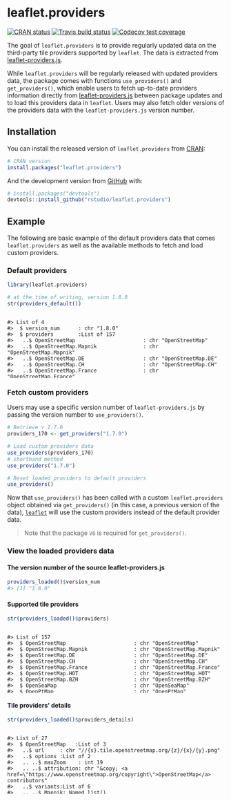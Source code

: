 
<!-- README.md is generated from README.Rmd. Please edit that file -->

# leaflet.providers

<!-- badges: start -->

[![CRAN
status](https://www.r-pkg.org/badges/version/leaflet.providers)](https://CRAN.R-project.org/package=leaflet.providers)
[![Travis build
status](https://travis-ci.org/rstudio/leaflet.providers.svg?branch=master)](https://travis-ci.org/rstudio/leaflet.providers)
[![Codecov test
coverage](https://codecov.io/gh/rstudio/leaflet.providers/branch/master/graph/badge.svg)](https://codecov.io/gh/rstudio/leaflet.providers?branch=master)

<!-- badges: end -->

The goal of `leaflet.providers` is to provide regularly updated data on
the third-party tile providers supported by `leaflet`. The data is
extracted from
[leaflet-providers.js](https://github.com/leaflet-extras/leaflet-providers).

While `leaflet.providers` will be regularly released with updated
providers data, the package comes with functions `use_providers()` and
`get_providers()`, which enable users to fetch up-to-date providers
information directly from
[leaflet-providers.js](https://github.com/leaflet-extras/leaflet-providers)
between package updates and to load this providers data in `leaflet`.
Users may also fetch older versions of the providers data with the
`leaflet-providers.js` version number.

## Installation

You can install the released version of `leaflet.providers` from
[CRAN](https://CRAN.R-project.org):

``` r
# CRAN version
install.packages("leaflet.providers")
```

And the development version from [GitHub](https://github.com/) with:

``` r
# install.packages("devtools")
devtools::install_github("rstudio/leaflet.providers")
```

## Example

The following are basic example of the default providers data that comes
`leaflet.providers` as well as the available methods to fetch and load
custom providers.

### Default providers

``` r
library(leaflet.providers)

# at the time of writing, version 1.8.0
str(providers_default()) 
```

<div style="height:150px; overflow-y: scroll;">

    #> List of 4
    #>  $ version_num      : chr "1.8.0"
    #>  $ providers        :List of 157
    #>   ..$ OpenStreetMap                      : chr "OpenStreetMap"
    #>   ..$ OpenStreetMap.Mapnik               : chr "OpenStreetMap.Mapnik"
    #>   ..$ OpenStreetMap.DE                   : chr "OpenStreetMap.DE"
    #>   ..$ OpenStreetMap.CH                   : chr "OpenStreetMap.CH"
    #>   ..$ OpenStreetMap.France               : chr "OpenStreetMap.France"
    #>   ..$ OpenStreetMap.HOT                  : chr "OpenStreetMap.HOT"
    #>   ..$ OpenStreetMap.BZH                  : chr "OpenStreetMap.BZH"
    #>   ..$ OpenSeaMap                         : chr "OpenSeaMap"
    #>   ..$ OpenPtMap                          : chr "OpenPtMap"
    #>   ..$ OpenTopoMap                        : chr "OpenTopoMap"
    #>   ..$ OpenRailwayMap                     : chr "OpenRailwayMap"
    #>   ..$ OpenFireMap                        : chr "OpenFireMap"
    #>   ..$ SafeCast                           : chr "SafeCast"
    #>   ..$ Thunderforest                      : chr "Thunderforest"
    #>   ..$ Thunderforest.OpenCycleMap         : chr "Thunderforest.OpenCycleMap"
    #>   ..$ Thunderforest.Transport            : chr "Thunderforest.Transport"
    #>   ..$ Thunderforest.TransportDark        : chr "Thunderforest.TransportDark"
    #>   ..$ Thunderforest.SpinalMap            : chr "Thunderforest.SpinalMap"
    #>   ..$ Thunderforest.Landscape            : chr "Thunderforest.Landscape"
    #>   ..$ Thunderforest.Outdoors             : chr "Thunderforest.Outdoors"
    #>   ..$ Thunderforest.Pioneer              : chr "Thunderforest.Pioneer"
    #>   ..$ Thunderforest.MobileAtlas          : chr "Thunderforest.MobileAtlas"
    #>   ..$ Thunderforest.Neighbourhood        : chr "Thunderforest.Neighbourhood"
    #>   ..$ Hydda                              : chr "Hydda"
    #>   ..$ Hydda.Full                         : chr "Hydda.Full"
    #>   ..$ Hydda.Base                         : chr "Hydda.Base"
    #>   ..$ Hydda.RoadsAndLabels               : chr "Hydda.RoadsAndLabels"
    #>   ..$ MapBox                             : chr "MapBox"
    #>   ..$ Stamen                             : chr "Stamen"
    #>   ..$ Stamen.Toner                       : chr "Stamen.Toner"
    #>   ..$ Stamen.TonerBackground             : chr "Stamen.TonerBackground"
    #>   ..$ Stamen.TonerHybrid                 : chr "Stamen.TonerHybrid"
    #>   ..$ Stamen.TonerLines                  : chr "Stamen.TonerLines"
    #>   ..$ Stamen.TonerLabels                 : chr "Stamen.TonerLabels"
    #>   ..$ Stamen.TonerLite                   : chr "Stamen.TonerLite"
    #>   ..$ Stamen.Watercolor                  : chr "Stamen.Watercolor"
    #>   ..$ Stamen.Terrain                     : chr "Stamen.Terrain"
    #>   ..$ Stamen.TerrainBackground           : chr "Stamen.TerrainBackground"
    #>   ..$ Stamen.TopOSMRelief                : chr "Stamen.TopOSMRelief"
    #>   ..$ Stamen.TopOSMFeatures              : chr "Stamen.TopOSMFeatures"
    #>   ..$ Esri                               : chr "Esri"
    #>   ..$ Esri.WorldStreetMap                : chr "Esri.WorldStreetMap"
    #>   ..$ Esri.DeLorme                       : chr "Esri.DeLorme"
    #>   ..$ Esri.WorldTopoMap                  : chr "Esri.WorldTopoMap"
    #>   ..$ Esri.WorldImagery                  : chr "Esri.WorldImagery"
    #>   ..$ Esri.WorldTerrain                  : chr "Esri.WorldTerrain"
    #>   ..$ Esri.WorldShadedRelief             : chr "Esri.WorldShadedRelief"
    #>   ..$ Esri.WorldPhysical                 : chr "Esri.WorldPhysical"
    #>   ..$ Esri.OceanBasemap                  : chr "Esri.OceanBasemap"
    #>   ..$ Esri.NatGeoWorldMap                : chr "Esri.NatGeoWorldMap"
    #>   ..$ Esri.WorldGrayCanvas               : chr "Esri.WorldGrayCanvas"
    #>   ..$ OpenWeatherMap                     : chr "OpenWeatherMap"
    #>   ..$ OpenWeatherMap.Clouds              : chr "OpenWeatherMap.Clouds"
    #>   ..$ OpenWeatherMap.CloudsClassic       : chr "OpenWeatherMap.CloudsClassic"
    #>   ..$ OpenWeatherMap.Precipitation       : chr "OpenWeatherMap.Precipitation"
    #>   ..$ OpenWeatherMap.PrecipitationClassic: chr "OpenWeatherMap.PrecipitationClassic"
    #>   ..$ OpenWeatherMap.Rain                : chr "OpenWeatherMap.Rain"
    #>   ..$ OpenWeatherMap.RainClassic         : chr "OpenWeatherMap.RainClassic"
    #>   ..$ OpenWeatherMap.Pressure            : chr "OpenWeatherMap.Pressure"
    #>   ..$ OpenWeatherMap.PressureContour     : chr "OpenWeatherMap.PressureContour"
    #>   ..$ OpenWeatherMap.Wind                : chr "OpenWeatherMap.Wind"
    #>   ..$ OpenWeatherMap.Temperature         : chr "OpenWeatherMap.Temperature"
    #>   ..$ OpenWeatherMap.Snow                : chr "OpenWeatherMap.Snow"
    #>   ..$ HERE                               : chr "HERE"
    #>   ..$ HERE.normalDay                     : chr "HERE.normalDay"
    #>   ..$ HERE.normalDayCustom               : chr "HERE.normalDayCustom"
    #>   ..$ HERE.normalDayGrey                 : chr "HERE.normalDayGrey"
    #>   ..$ HERE.normalDayMobile               : chr "HERE.normalDayMobile"
    #>   ..$ HERE.normalDayGreyMobile           : chr "HERE.normalDayGreyMobile"
    #>   ..$ HERE.normalDayTransit              : chr "HERE.normalDayTransit"
    #>   ..$ HERE.normalDayTransitMobile        : chr "HERE.normalDayTransitMobile"
    #>   ..$ HERE.normalNight                   : chr "HERE.normalNight"
    #>   ..$ HERE.normalNightMobile             : chr "HERE.normalNightMobile"
    #>   ..$ HERE.normalNightGrey               : chr "HERE.normalNightGrey"
    #>   ..$ HERE.normalNightGreyMobile         : chr "HERE.normalNightGreyMobile"
    #>   ..$ HERE.normalNightTransit            : chr "HERE.normalNightTransit"
    #>   ..$ HERE.normalNightTransitMobile      : chr "HERE.normalNightTransitMobile"
    #>   ..$ HERE.reducedDay                    : chr "HERE.reducedDay"
    #>   ..$ HERE.reducedNight                  : chr "HERE.reducedNight"
    #>   ..$ HERE.basicMap                      : chr "HERE.basicMap"
    #>   ..$ HERE.mapLabels                     : chr "HERE.mapLabels"
    #>   ..$ HERE.trafficFlow                   : chr "HERE.trafficFlow"
    #>   ..$ HERE.carnavDayGrey                 : chr "HERE.carnavDayGrey"
    #>   ..$ HERE.hybridDay                     : chr "HERE.hybridDay"
    #>   ..$ HERE.hybridDayMobile               : chr "HERE.hybridDayMobile"
    #>   ..$ HERE.hybridDayTransit              : chr "HERE.hybridDayTransit"
    #>   ..$ HERE.hybridDayGrey                 : chr "HERE.hybridDayGrey"
    #>   ..$ HERE.pedestrianDay                 : chr "HERE.pedestrianDay"
    #>   ..$ HERE.pedestrianNight               : chr "HERE.pedestrianNight"
    #>   ..$ HERE.satelliteDay                  : chr "HERE.satelliteDay"
    #>   ..$ HERE.terrainDay                    : chr "HERE.terrainDay"
    #>   ..$ HERE.terrainDayMobile              : chr "HERE.terrainDayMobile"
    #>   ..$ FreeMapSK                          : chr "FreeMapSK"
    #>   ..$ MtbMap                             : chr "MtbMap"
    #>   ..$ CartoDB                            : chr "CartoDB"
    #>   ..$ CartoDB.Positron                   : chr "CartoDB.Positron"
    #>   ..$ CartoDB.PositronNoLabels           : chr "CartoDB.PositronNoLabels"
    #>   ..$ CartoDB.PositronOnlyLabels         : chr "CartoDB.PositronOnlyLabels"
    #>   ..$ CartoDB.DarkMatter                 : chr "CartoDB.DarkMatter"
    #>   ..$ CartoDB.DarkMatterNoLabels         : chr "CartoDB.DarkMatterNoLabels"
    #>   ..$ CartoDB.DarkMatterOnlyLabels       : chr "CartoDB.DarkMatterOnlyLabels"
    #>   ..$ CartoDB.Voyager                    : chr "CartoDB.Voyager"
    #>   ..$ CartoDB.VoyagerNoLabels            : chr "CartoDB.VoyagerNoLabels"
    #>   ..$ CartoDB.VoyagerOnlyLabels          : chr "CartoDB.VoyagerOnlyLabels"
    #>   ..$ CartoDB.VoyagerLabelsUnder         : chr "CartoDB.VoyagerLabelsUnder"
    #>   ..$ HikeBike                           : chr "HikeBike"
    #>   ..$ HikeBike.HikeBike                  : chr "HikeBike.HikeBike"
    #>   ..$ HikeBike.HillShading               : chr "HikeBike.HillShading"
    #>   ..$ BasemapAT                          : chr "BasemapAT"
    #>   ..$ BasemapAT.basemap                  : chr "BasemapAT.basemap"
    #>   ..$ BasemapAT.grau                     : chr "BasemapAT.grau"
    #>   ..$ BasemapAT.overlay                  : chr "BasemapAT.overlay"
    #>   ..$ BasemapAT.highdpi                  : chr "BasemapAT.highdpi"
    #>   ..$ BasemapAT.orthofoto                : chr "BasemapAT.orthofoto"
    #>   ..$ nlmaps                             : chr "nlmaps"
    #>   ..$ nlmaps.standaard                   : chr "nlmaps.standaard"
    #>   ..$ nlmaps.pastel                      : chr "nlmaps.pastel"
    #>   ..$ nlmaps.grijs                       : chr "nlmaps.grijs"
    #>   ..$ nlmaps.luchtfoto                   : chr "nlmaps.luchtfoto"
    #>   ..$ NASAGIBS                           : chr "NASAGIBS"
    #>   ..$ NASAGIBS.ModisTerraTrueColorCR     : chr "NASAGIBS.ModisTerraTrueColorCR"
    #>   ..$ NASAGIBS.ModisTerraBands367CR      : chr "NASAGIBS.ModisTerraBands367CR"
    #>   ..$ NASAGIBS.ViirsEarthAtNight2012     : chr "NASAGIBS.ViirsEarthAtNight2012"
    #>   ..$ NASAGIBS.ModisTerraLSTDay          : chr "NASAGIBS.ModisTerraLSTDay"
    #>   ..$ NASAGIBS.ModisTerraSnowCover       : chr "NASAGIBS.ModisTerraSnowCover"
    #>   ..$ NASAGIBS.ModisTerraAOD             : chr "NASAGIBS.ModisTerraAOD"
    #>   ..$ NASAGIBS.ModisTerraChlorophyll     : chr "NASAGIBS.ModisTerraChlorophyll"
    #>   ..$ NLS                                : chr "NLS"
    #>   ..$ JusticeMap                         : chr "JusticeMap"
    #>   ..$ JusticeMap.income                  : chr "JusticeMap.income"
    #>   ..$ JusticeMap.americanIndian          : chr "JusticeMap.americanIndian"
    #>   ..$ JusticeMap.asian                   : chr "JusticeMap.asian"
    #>   ..$ JusticeMap.black                   : chr "JusticeMap.black"
    #>   ..$ JusticeMap.hispanic                : chr "JusticeMap.hispanic"
    #>   ..$ JusticeMap.multi                   : chr "JusticeMap.multi"
    #>   ..$ JusticeMap.nonWhite                : chr "JusticeMap.nonWhite"
    #>   ..$ JusticeMap.white                   : chr "JusticeMap.white"
    #>   ..$ JusticeMap.plurality               : chr "JusticeMap.plurality"
    #>   ..$ Wikimedia                          : chr "Wikimedia"
    #>   ..$ GeoportailFrance                   : chr "GeoportailFrance"
    #>   ..$ GeoportailFrance.parcels           : chr "GeoportailFrance.parcels"
    #>   ..$ GeoportailFrance.ignMaps           : chr "GeoportailFrance.ignMaps"
    #>   ..$ GeoportailFrance.maps              : chr "GeoportailFrance.maps"
    #>   ..$ GeoportailFrance.orthos            : chr "GeoportailFrance.orthos"
    #>   ..$ OneMapSG                           : chr "OneMapSG"
    #>   ..$ OneMapSG.Default                   : chr "OneMapSG.Default"
    #>   ..$ OneMapSG.Night                     : chr "OneMapSG.Night"
    #>   ..$ OneMapSG.Original                  : chr "OneMapSG.Original"
    #>   ..$ OneMapSG.Grey                      : chr "OneMapSG.Grey"
    #>   ..$ OneMapSG.LandLot                   : chr "OneMapSG.LandLot"
    #>  $ providers_details:List of 27
    #>   ..$ OpenStreetMap   :List of 3
    #>   .. ..$ url     : chr "//{s}.tile.openstreetmap.org/{z}/{x}/{y}.png"
    #>   .. ..$ options :List of 2
    #>   .. .. ..$ maxZoom    : int 19
    #>   .. .. ..$ attribution: chr "&copy; <a href=\"https://www.openstreetmap.org/copyright\">OpenStreetMap</a> contributors"
    #>   .. ..$ variants:List of 6
    #>   .. .. ..$ Mapnik: Named list()
    #>   .. .. ..$ DE    :List of 2
    #>   .. .. .. ..$ url    : chr "//{s}.tile.openstreetmap.de/tiles/osmde/{z}/{x}/{y}.png"
    #>   .. .. .. ..$ options:List of 1
    #>   .. .. .. .. ..$ maxZoom: int 18
    #>   .. .. ..$ CH    :List of 2
    #>   .. .. .. ..$ url    : chr "//tile.osm.ch/switzerland/{z}/{x}/{y}.png"
    #>   .. .. .. ..$ options:List of 2
    #>   .. .. .. .. ..$ maxZoom: int 18
    #>   .. .. .. .. ..$ bounds : int [1:2, 1:2] 45 48 5 11
    #>   .. .. ..$ France:List of 2
    #>   .. .. .. ..$ url    : chr "//{s}.tile.openstreetmap.fr/osmfr/{z}/{x}/{y}.png"
    #>   .. .. .. ..$ options:List of 2
    #>   .. .. .. .. ..$ maxZoom    : int 20
    #>   .. .. .. .. ..$ attribution: chr "&copy; Openstreetmap France | {attribution.OpenStreetMap}"
    #>   .. .. ..$ HOT   :List of 2
    #>   .. .. .. ..$ url    : chr "//{s}.tile.openstreetmap.fr/hot/{z}/{x}/{y}.png"
    #>   .. .. .. ..$ options:List of 1
    #>   .. .. .. .. ..$ attribution: chr "{attribution.OpenStreetMap}, Tiles style by <a href=\"https://www.hotosm.org/\" target=\"_blank\">Humanitarian "| __truncated__
    #>   .. .. ..$ BZH   :List of 2
    #>   .. .. .. ..$ url    : chr "//tile.openstreetmap.bzh/br/{z}/{x}/{y}.png"
    #>   .. .. .. ..$ options:List of 2
    #>   .. .. .. .. ..$ attribution: chr "{attribution.OpenStreetMap}, Tiles courtesy of <a href=\"http://www.openstreetmap.bzh/\" target=\"_blank\">Bret"| __truncated__
    #>   .. .. .. .. ..$ bounds     : num [1:2, 1:2] 46.2 50 -5.5 0.7
    #>   ..$ OpenSeaMap      :List of 2
    #>   .. ..$ url    : chr "//tiles.openseamap.org/seamark/{z}/{x}/{y}.png"
    #>   .. ..$ options:List of 1
    #>   .. .. ..$ attribution: chr "Map data: &copy; <a href=\"http://www.openseamap.org\">OpenSeaMap</a> contributors"
    #>   ..$ OpenPtMap       :List of 2
    #>   .. ..$ url    : chr "http://openptmap.org/tiles/{z}/{x}/{y}.png"
    #>   .. ..$ options:List of 2
    #>   .. .. ..$ maxZoom    : int 17
    #>   .. .. ..$ attribution: chr "Map data: &copy; <a href=\"http://www.openptmap.org\">OpenPtMap</a> contributors"
    #>   ..$ OpenTopoMap     :List of 2
    #>   .. ..$ url    : chr "https://{s}.tile.opentopomap.org/{z}/{x}/{y}.png"
    #>   .. ..$ options:List of 2
    #>   .. .. ..$ maxZoom    : int 17
    #>   .. .. ..$ attribution: chr "Map data: {attribution.OpenStreetMap}, <a href=\"http://viewfinderpanoramas.org\">SRTM</a> | Map style: &copy; "| __truncated__
    #>   ..$ OpenRailwayMap  :List of 2
    #>   .. ..$ url    : chr "https://{s}.tiles.openrailwaymap.org/standard/{z}/{x}/{y}.png"
    #>   .. ..$ options:List of 2
    #>   .. .. ..$ maxZoom    : int 19
    #>   .. .. ..$ attribution: chr "Map data: {attribution.OpenStreetMap} | Map style: &copy; <a href=\"https://www.OpenRailwayMap.org\">OpenRailwa"| __truncated__
    #>   ..$ OpenFireMap     :List of 2
    #>   .. ..$ url    : chr "http://openfiremap.org/hytiles/{z}/{x}/{y}.png"
    #>   .. ..$ options:List of 2
    #>   .. .. ..$ maxZoom    : int 19
    #>   .. .. ..$ attribution: chr "Map data: {attribution.OpenStreetMap} | Map style: &copy; <a href=\"http://www.openfiremap.org\">OpenFireMap</a"| __truncated__
    #>   ..$ SafeCast        :List of 2
    #>   .. ..$ url    : chr "//s3.amazonaws.com/te512.safecast.org/{z}/{x}/{y}.png"
    #>   .. ..$ options:List of 2
    #>   .. .. ..$ maxZoom    : int 16
    #>   .. .. ..$ attribution: chr "Map data: {attribution.OpenStreetMap} | Map style: &copy; <a href=\"https://blog.safecast.org/about/\">SafeCast"| __truncated__
    #>   ..$ Thunderforest   :List of 3
    #>   .. ..$ url     : chr "https://{s}.tile.thunderforest.com/{variant}/{z}/{x}/{y}.png?apikey={apikey}"
    #>   .. ..$ options :List of 4
    #>   .. .. ..$ attribution: chr "&copy; <a href=\"http://www.thunderforest.com/\">Thunderforest</a>, {attribution.OpenStreetMap}"
    #>   .. .. ..$ variant    : chr "cycle"
    #>   .. .. ..$ apikey     : chr "<insert your api key here>"
    #>   .. .. ..$ maxZoom    : int 22
    #>   .. ..$ variants:List of 9
    #>   .. .. ..$ OpenCycleMap : chr "cycle"
    #>   .. .. ..$ Transport    :List of 1
    #>   .. .. .. ..$ options:List of 1
    #>   .. .. .. .. ..$ variant: chr "transport"
    #>   .. .. ..$ TransportDark:List of 1
    #>   .. .. .. ..$ options:List of 1
    #>   .. .. .. .. ..$ variant: chr "transport-dark"
    #>   .. .. ..$ SpinalMap    :List of 1
    #>   .. .. .. ..$ options:List of 1
    #>   .. .. .. .. ..$ variant: chr "spinal-map"
    #>   .. .. ..$ Landscape    : chr "landscape"
    #>   .. .. ..$ Outdoors     : chr "outdoors"
    #>   .. .. ..$ Pioneer      : chr "pioneer"
    #>   .. .. ..$ MobileAtlas  : chr "mobile-atlas"
    #>   .. .. ..$ Neighbourhood: chr "neighbourhood"
    #>   ..$ Hydda           :List of 3
    #>   .. ..$ url     : chr "//{s}.tile.openstreetmap.se/hydda/{variant}/{z}/{x}/{y}.png"
    #>   .. ..$ options :List of 3
    #>   .. .. ..$ maxZoom    : int 18
    #>   .. .. ..$ variant    : chr "full"
    #>   .. .. ..$ attribution: chr "Tiles courtesy of <a href=\"http://openstreetmap.se/\" target=\"_blank\">OpenStreetMap Sweden</a> &mdash; Map d"| __truncated__
    #>   .. ..$ variants:List of 3
    #>   .. .. ..$ Full          : chr "full"
    #>   .. .. ..$ Base          : chr "base"
    #>   .. .. ..$ RoadsAndLabels: chr "roads_and_labels"
    #>   ..$ MapBox          :List of 2
    #>   .. ..$ url    : chr "https://api.tiles.mapbox.com/v4/{id}/{z}/{x}/{y}{r}.png?access_token={accessToken}"
    #>   .. ..$ options:List of 4
    #>   .. .. ..$ attribution: chr "<a href=\"https://www.mapbox.com/about/maps/\" target=\"_blank\">&copy; Mapbox</a> {attribution.OpenStreetMap} "| __truncated__
    #>   .. .. ..$ subdomains : chr "abcd"
    #>   .. .. ..$ id         : chr "mapbox.streets"
    #>   .. .. ..$ accessToken: chr "<insert your access token here>"
    #>   ..$ Stamen          :List of 3
    #>   .. ..$ url     : chr "//stamen-tiles-{s}.a.ssl.fastly.net/{variant}/{z}/{x}/{y}{r}.{ext}"
    #>   .. ..$ options :List of 6
    #>   .. .. ..$ attribution: chr "Map tiles by <a href=\"http://stamen.com\">Stamen Design</a>, <a href=\"http://creativecommons.org/licenses/by/"| __truncated__
    #>   .. .. ..$ subdomains : chr "abcd"
    #>   .. .. ..$ minZoom    : int 0
    #>   .. .. ..$ maxZoom    : int 20
    #>   .. .. ..$ variant    : chr "toner"
    #>   .. .. ..$ ext        : chr "png"
    #>   .. ..$ variants:List of 11
    #>   .. .. ..$ Toner            : chr "toner"
    #>   .. .. ..$ TonerBackground  : chr "toner-background"
    #>   .. .. ..$ TonerHybrid      : chr "toner-hybrid"
    #>   .. .. ..$ TonerLines       : chr "toner-lines"
    #>   .. .. ..$ TonerLabels      : chr "toner-labels"
    #>   .. .. ..$ TonerLite        : chr "toner-lite"
    #>   .. .. ..$ Watercolor       :List of 2
    #>   .. .. .. ..$ url    : chr "//stamen-tiles-{s}.a.ssl.fastly.net/{variant}/{z}/{x}/{y}.{ext}"
    #>   .. .. .. ..$ options:List of 4
    #>   .. .. .. .. ..$ variant: chr "watercolor"
    #>   .. .. .. .. ..$ ext    : chr "jpg"
    #>   .. .. .. .. ..$ minZoom: int 1
    #>   .. .. .. .. ..$ maxZoom: int 16
    #>   .. .. ..$ Terrain          :List of 1
    #>   .. .. .. ..$ options:List of 3
    #>   .. .. .. .. ..$ variant: chr "terrain"
    #>   .. .. .. .. ..$ minZoom: int 0
    #>   .. .. .. .. ..$ maxZoom: int 18
    #>   .. .. ..$ TerrainBackground:List of 1
    #>   .. .. .. ..$ options:List of 3
    #>   .. .. .. .. ..$ variant: chr "terrain-background"
    #>   .. .. .. .. ..$ minZoom: int 0
    #>   .. .. .. .. ..$ maxZoom: int 18
    #>   .. .. ..$ TopOSMRelief     :List of 2
    #>   .. .. .. ..$ url    : chr "//stamen-tiles-{s}.a.ssl.fastly.net/{variant}/{z}/{x}/{y}.{ext}"
    #>   .. .. .. ..$ options:List of 3
    #>   .. .. .. .. ..$ variant: chr "toposm-color-relief"
    #>   .. .. .. .. ..$ ext    : chr "jpg"
    #>   .. .. .. .. ..$ bounds : int [1:2, 1:2] 22 51 -132 -56
    #>   .. .. ..$ TopOSMFeatures   :List of 1
    #>   .. .. .. ..$ options:List of 3
    #>   .. .. .. .. ..$ variant: chr "toposm-features"
    #>   .. .. .. .. ..$ bounds : int [1:2, 1:2] 22 51 -132 -56
    #>   .. .. .. .. ..$ opacity: num 0.9
    #>   ..$ Esri            :List of 3
    #>   .. ..$ url     : chr "//server.arcgisonline.com/ArcGIS/rest/services/{variant}/MapServer/tile/{z}/{y}/{x}"
    #>   .. ..$ options :List of 2
    #>   .. .. ..$ variant    : chr "World_Street_Map"
    #>   .. .. ..$ attribution: chr "Tiles &copy; Esri"
    #>   .. ..$ variants:List of 10
    #>   .. .. ..$ WorldStreetMap   :List of 1
    #>   .. .. .. ..$ options:List of 1
    #>   .. .. .. .. ..$ attribution: chr "{attribution.Esri} &mdash; Source: Esri, DeLorme, NAVTEQ, USGS, Intermap, iPC, NRCAN, Esri Japan, METI, Esri Ch"| __truncated__
    #>   .. .. ..$ DeLorme          :List of 1
    #>   .. .. .. ..$ options:List of 4
    #>   .. .. .. .. ..$ variant    : chr "Specialty/DeLorme_World_Base_Map"
    #>   .. .. .. .. ..$ minZoom    : int 1
    #>   .. .. .. .. ..$ maxZoom    : int 11
    #>   .. .. .. .. ..$ attribution: chr "{attribution.Esri} &mdash; Copyright: &copy;2012 DeLorme"
    #>   .. .. ..$ WorldTopoMap     :List of 1
    #>   .. .. .. ..$ options:List of 2
    #>   .. .. .. .. ..$ variant    : chr "World_Topo_Map"
    #>   .. .. .. .. ..$ attribution: chr "{attribution.Esri} &mdash; Esri, DeLorme, NAVTEQ, TomTom, Intermap, iPC, USGS, FAO, NPS, NRCAN, GeoBase, Kadast"| __truncated__
    #>   .. .. ..$ WorldImagery     :List of 1
    #>   .. .. .. ..$ options:List of 2
    #>   .. .. .. .. ..$ variant    : chr "World_Imagery"
    #>   .. .. .. .. ..$ attribution: chr "{attribution.Esri} &mdash; Source: Esri, i-cubed, USDA, USGS, AEX, GeoEye, Getmapping, Aerogrid, IGN, IGP, UPR-"| __truncated__
    #>   .. .. ..$ WorldTerrain     :List of 1
    #>   .. .. .. ..$ options:List of 3
    #>   .. .. .. .. ..$ variant    : chr "World_Terrain_Base"
    #>   .. .. .. .. ..$ maxZoom    : int 13
    #>   .. .. .. .. ..$ attribution: chr "{attribution.Esri} &mdash; Source: USGS, Esri, TANA, DeLorme, and NPS"
    #>   .. .. ..$ WorldShadedRelief:List of 1
    #>   .. .. .. ..$ options:List of 3
    #>   .. .. .. .. ..$ variant    : chr "World_Shaded_Relief"
    #>   .. .. .. .. ..$ maxZoom    : int 13
    #>   .. .. .. .. ..$ attribution: chr "{attribution.Esri} &mdash; Source: Esri"
    #>   .. .. ..$ WorldPhysical    :List of 1
    #>   .. .. .. ..$ options:List of 3
    #>   .. .. .. .. ..$ variant    : chr "World_Physical_Map"
    #>   .. .. .. .. ..$ maxZoom    : int 8
    #>   .. .. .. .. ..$ attribution: chr "{attribution.Esri} &mdash; Source: US National Park Service"
    #>   .. .. ..$ OceanBasemap     :List of 1
    #>   .. .. .. ..$ options:List of 3
    #>   .. .. .. .. ..$ variant    : chr "Ocean_Basemap"
    #>   .. .. .. .. ..$ maxZoom    : int 13
    #>   .. .. .. .. ..$ attribution: chr "{attribution.Esri} &mdash; Sources: GEBCO, NOAA, CHS, OSU, UNH, CSUMB, National Geographic, DeLorme, NAVTEQ, and Esri"
    #>   .. .. ..$ NatGeoWorldMap   :List of 1
    #>   .. .. .. ..$ options:List of 3
    #>   .. .. .. .. ..$ variant    : chr "NatGeo_World_Map"
    #>   .. .. .. .. ..$ maxZoom    : int 16
    #>   .. .. .. .. ..$ attribution: chr "{attribution.Esri} &mdash; National Geographic, Esri, DeLorme, NAVTEQ, UNEP-WCMC, USGS, NASA, ESA, METI, NRCAN,"| __truncated__
    #>   .. .. ..$ WorldGrayCanvas  :List of 1
    #>   .. .. .. ..$ options:List of 3
    #>   .. .. .. .. ..$ variant    : chr "Canvas/World_Light_Gray_Base"
    #>   .. .. .. .. ..$ maxZoom    : int 16
    #>   .. .. .. .. ..$ attribution: chr "{attribution.Esri} &mdash; Esri, DeLorme, NAVTEQ"
    #>   ..$ OpenWeatherMap  :List of 3
    #>   .. ..$ url     : chr "http://{s}.tile.openweathermap.org/map/{variant}/{z}/{x}/{y}.png?appid={apiKey}"
    #>   .. ..$ options :List of 4
    #>   .. .. ..$ maxZoom    : int 19
    #>   .. .. ..$ attribution: chr "Map data &copy; <a href=\"http://openweathermap.org\">OpenWeatherMap</a>"
    #>   .. .. ..$ apiKey     : chr "<insert your api key here>"
    #>   .. .. ..$ opacity    : num 0.5
    #>   .. ..$ variants:List of 11
    #>   .. .. ..$ Clouds              : chr "clouds"
    #>   .. .. ..$ CloudsClassic       : chr "clouds_cls"
    #>   .. .. ..$ Precipitation       : chr "precipitation"
    #>   .. .. ..$ PrecipitationClassic: chr "precipitation_cls"
    #>   .. .. ..$ Rain                : chr "rain"
    #>   .. .. ..$ RainClassic         : chr "rain_cls"
    #>   .. .. ..$ Pressure            : chr "pressure"
    #>   .. .. ..$ PressureContour     : chr "pressure_cntr"
    #>   .. .. ..$ Wind                : chr "wind"
    #>   .. .. ..$ Temperature         : chr "temp"
    #>   .. .. ..$ Snow                : chr "snow"
    #>   ..$ HERE            :List of 3
    #>   .. ..$ url     : chr "https://{s}.{base}.maps.api.here.com/maptile/2.1/{type}/{mapID}/{variant}/{z}/{x}/{y}/{size}/{format}?app_id={a"| __truncated__
    #>   .. ..$ options :List of 12
    #>   .. .. ..$ attribution: chr "Map &copy; 1987-2019 <a href=\"http://developer.here.com\">HERE</a>"
    #>   .. .. ..$ subdomains : chr "1234"
    #>   .. .. ..$ mapID      : chr "newest"
    #>   .. .. ..$ app_id     : chr "<insert your app_id here>"
    #>   .. .. ..$ app_code   : chr "<insert your app_code here>"
    #>   .. .. ..$ base       : chr "base"
    #>   .. .. ..$ variant    : chr "normal.day"
    #>   .. .. ..$ maxZoom    : int 20
    #>   .. .. ..$ type       : chr "maptile"
    #>   .. .. ..$ language   : chr "eng"
    #>   .. .. ..$ format     : chr "png8"
    #>   .. .. ..$ size       : chr "256"
    #>   .. ..$ variants:List of 28
    #>   .. .. ..$ normalDay               : chr "normal.day"
    #>   .. .. ..$ normalDayCustom         : chr "normal.day.custom"
    #>   .. .. ..$ normalDayGrey           : chr "normal.day.grey"
    #>   .. .. ..$ normalDayMobile         : chr "normal.day.mobile"
    #>   .. .. ..$ normalDayGreyMobile     : chr "normal.day.grey.mobile"
    #>   .. .. ..$ normalDayTransit        : chr "normal.day.transit"
    #>   .. .. ..$ normalDayTransitMobile  : chr "normal.day.transit.mobile"
    #>   .. .. ..$ normalNight             : chr "normal.night"
    #>   .. .. ..$ normalNightMobile       : chr "normal.night.mobile"
    #>   .. .. ..$ normalNightGrey         : chr "normal.night.grey"
    #>   .. .. ..$ normalNightGreyMobile   : chr "normal.night.grey.mobile"
    #>   .. .. ..$ normalNightTransit      : chr "normal.night.transit"
    #>   .. .. ..$ normalNightTransitMobile: chr "normal.night.transit.mobile"
    #>   .. .. ..$ reducedDay              : chr "reduced.day"
    #>   .. .. ..$ reducedNight            : chr "reduced.night"
    #>   .. .. ..$ basicMap                :List of 1
    #>   .. .. .. ..$ options:List of 1
    #>   .. .. .. .. ..$ type: chr "basetile"
    #>   .. .. ..$ mapLabels               :List of 1
    #>   .. .. .. ..$ options:List of 2
    #>   .. .. .. .. ..$ type  : chr "labeltile"
    #>   .. .. .. .. ..$ format: chr "png"
    #>   .. .. ..$ trafficFlow             :List of 1
    #>   .. .. .. ..$ options:List of 2
    #>   .. .. .. .. ..$ base: chr "traffic"
    #>   .. .. .. .. ..$ type: chr "flowtile"
    #>   .. .. ..$ carnavDayGrey           : chr "carnav.day.grey"
    #>   .. .. ..$ hybridDay               :List of 1
    #>   .. .. .. ..$ options:List of 2
    #>   .. .. .. .. ..$ base   : chr "aerial"
    #>   .. .. .. .. ..$ variant: chr "hybrid.day"
    #>   .. .. ..$ hybridDayMobile         :List of 1
    #>   .. .. .. ..$ options:List of 2
    #>   .. .. .. .. ..$ base   : chr "aerial"
    #>   .. .. .. .. ..$ variant: chr "hybrid.day.mobile"
    #>   .. .. ..$ hybridDayTransit        :List of 1
    #>   .. .. .. ..$ options:List of 2
    #>   .. .. .. .. ..$ base   : chr "aerial"
    #>   .. .. .. .. ..$ variant: chr "hybrid.day.transit"
    #>   .. .. ..$ hybridDayGrey           :List of 1
    #>   .. .. .. ..$ options:List of 2
    #>   .. .. .. .. ..$ base   : chr "aerial"
    #>   .. .. .. .. ..$ variant: chr "hybrid.grey.day"
    #>   .. .. ..$ pedestrianDay           : chr "pedestrian.day"
    #>   .. .. ..$ pedestrianNight         : chr "pedestrian.night"
    #>   .. .. ..$ satelliteDay            :List of 1
    #>   .. .. .. ..$ options:List of 2
    #>   .. .. .. .. ..$ base   : chr "aerial"
    #>   .. .. .. .. ..$ variant: chr "satellite.day"
    #>   .. .. ..$ terrainDay              :List of 1
    #>   .. .. .. ..$ options:List of 2
    #>   .. .. .. .. ..$ base   : chr "aerial"
    #>   .. .. .. .. ..$ variant: chr "terrain.day"
    #>   .. .. ..$ terrainDayMobile        :List of 1
    #>   .. .. .. ..$ options:List of 2
    #>   .. .. .. .. ..$ base   : chr "aerial"
    #>   .. .. .. .. ..$ variant: chr "terrain.day.mobile"
    #>   ..$ FreeMapSK       :List of 2
    #>   .. ..$ url    : chr "http://t{s}.freemap.sk/T/{z}/{x}/{y}.jpeg"
    #>   .. ..$ options:List of 5
    #>   .. .. ..$ minZoom    : int 8
    #>   .. .. ..$ maxZoom    : int 16
    #>   .. .. ..$ subdomains : chr "1234"
    #>   .. .. ..$ bounds     : num [1:2, 1:2] 47.2 49.8 16 22.6
    #>   .. .. ..$ attribution: chr "{attribution.OpenStreetMap}, vizualization CC-By-SA 2.0 <a href=\"http://freemap.sk\">Freemap.sk</a>"
    #>   ..$ MtbMap          :List of 2
    #>   .. ..$ url    : chr "http://tile.mtbmap.cz/mtbmap_tiles/{z}/{x}/{y}.png"
    #>   .. ..$ options:List of 1
    #>   .. .. ..$ attribution: chr "{attribution.OpenStreetMap} &amp; USGS"
    #>   ..$ CartoDB         :List of 3
    #>   .. ..$ url     : chr "https://{s}.basemaps.cartocdn.com/{variant}/{z}/{x}/{y}{r}.png"
    #>   .. ..$ options :List of 4
    #>   .. .. ..$ attribution: chr "{attribution.OpenStreetMap} &copy; <a href=\"https://carto.com/attributions\">CARTO</a>"
    #>   .. .. ..$ subdomains : chr "abcd"
    #>   .. .. ..$ maxZoom    : int 19
    #>   .. .. ..$ variant    : chr "light_all"
    #>   .. ..$ variants:List of 10
    #>   .. .. ..$ Positron            : chr "light_all"
    #>   .. .. ..$ PositronNoLabels    : chr "light_nolabels"
    #>   .. .. ..$ PositronOnlyLabels  : chr "light_only_labels"
    #>   .. .. ..$ DarkMatter          : chr "dark_all"
    #>   .. .. ..$ DarkMatterNoLabels  : chr "dark_nolabels"
    #>   .. .. ..$ DarkMatterOnlyLabels: chr "dark_only_labels"
    #>   .. .. ..$ Voyager             : chr "rastertiles/voyager"
    #>   .. .. ..$ VoyagerNoLabels     : chr "rastertiles/voyager_nolabels"
    #>   .. .. ..$ VoyagerOnlyLabels   : chr "rastertiles/voyager_only_labels"
    #>   .. .. ..$ VoyagerLabelsUnder  : chr "rastertiles/voyager_labels_under"
    #>   ..$ HikeBike        :List of 3
    #>   .. ..$ url     : chr "https://tiles.wmflabs.org/{variant}/{z}/{x}/{y}.png"
    #>   .. ..$ options :List of 3
    #>   .. .. ..$ maxZoom    : int 19
    #>   .. .. ..$ attribution: chr "{attribution.OpenStreetMap}"
    #>   .. .. ..$ variant    : chr "hikebike"
    #>   .. ..$ variants:List of 2
    #>   .. .. ..$ HikeBike   : Named list()
    #>   .. .. ..$ HillShading:List of 1
    #>   .. .. .. ..$ options:List of 2
    #>   .. .. .. .. ..$ maxZoom: int 15
    #>   .. .. .. .. ..$ variant: chr "hillshading"
    #>   ..$ BasemapAT       :List of 3
    #>   .. ..$ url     : chr "//maps{s}.wien.gv.at/basemap/{variant}/normal/google3857/{z}/{y}/{x}.{format}"
    #>   .. ..$ options :List of 6
    #>   .. .. ..$ maxZoom    : int 19
    #>   .. .. ..$ attribution: chr "Datenquelle: <a href=\"https://www.basemap.at\">basemap.at</a>"
    #>   .. .. ..$ subdomains : chr [1:5] "" "1" "2" "3" ...
    #>   .. .. ..$ format     : chr "png"
    #>   .. .. ..$ bounds     : num [1:2, 1:2] 46.36 49.04 8.78 17.19
    #>   .. .. ..$ variant    : chr "geolandbasemap"
    #>   .. ..$ variants:List of 5
    #>   .. .. ..$ basemap  :List of 1
    #>   .. .. .. ..$ options:List of 2
    #>   .. .. .. .. ..$ maxZoom: int 20
    #>   .. .. .. .. ..$ variant: chr "geolandbasemap"
    #>   .. .. ..$ grau     : chr "bmapgrau"
    #>   .. .. ..$ overlay  : chr "bmapoverlay"
    #>   .. .. ..$ highdpi  :List of 1
    #>   .. .. .. ..$ options:List of 2
    #>   .. .. .. .. ..$ variant: chr "bmaphidpi"
    #>   .. .. .. .. ..$ format : chr "jpeg"
    #>   .. .. ..$ orthofoto:List of 1
    #>   .. .. .. ..$ options:List of 3
    #>   .. .. .. .. ..$ maxZoom: int 20
    #>   .. .. .. .. ..$ variant: chr "bmaporthofoto30cm"
    #>   .. .. .. .. ..$ format : chr "jpeg"
    #>   ..$ nlmaps          :List of 3
    #>   .. ..$ url     : chr "//geodata.nationaalgeoregister.nl/tiles/service/wmts/{variant}/EPSG:3857/{z}/{x}/{y}.png"
    #>   .. ..$ options :List of 4
    #>   .. .. ..$ minZoom    : int 6
    #>   .. .. ..$ maxZoom    : int 19
    #>   .. .. ..$ bounds     : num [1:2, 1:2] 50.5 54 3.25 7.6
    #>   .. .. ..$ attribution: chr "Kaartgegevens &copy; <a href=\"kadaster.nl\">Kadaster</a>"
    #>   .. ..$ variants:List of 4
    #>   .. .. ..$ standaard: chr "brtachtergrondkaart"
    #>   .. .. ..$ pastel   : chr "brtachtergrondkaartpastel"
    #>   .. .. ..$ grijs    : chr "brtachtergrondkaartgrijs"
    #>   .. .. ..$ luchtfoto:List of 1
    #>   .. .. .. ..$ url: chr "//geodata.nationaalgeoregister.nl/luchtfoto/rgb/wmts/1.0.0/2016_ortho25/EPSG:3857/{z}/{x}/{y}.png"
    #>   ..$ NASAGIBS        :List of 3
    #>   .. ..$ url     : chr "https://map1.vis.earthdata.nasa.gov/wmts-webmerc/{variant}/default/{time}/{tilematrixset}{maxZoom}/{z}/{y}/{x}.{format}"
    #>   .. ..$ options :List of 7
    #>   .. .. ..$ attribution  : chr "Imagery provided by services from the Global Imagery Browse Services (GIBS), operated by the NASA/GSFC/Earth Sc"| __truncated__
    #>   .. .. ..$ bounds       : num [1:2, 1:2] -85.1 85.1 -180 180
    #>   .. .. ..$ minZoom      : int 1
    #>   .. .. ..$ maxZoom      : int 9
    #>   .. .. ..$ format       : chr "jpg"
    #>   .. .. ..$ time         : chr ""
    #>   .. .. ..$ tilematrixset: chr "GoogleMapsCompatible_Level"
    #>   .. ..$ variants:List of 7
    #>   .. .. ..$ ModisTerraTrueColorCR: chr "MODIS_Terra_CorrectedReflectance_TrueColor"
    #>   .. .. ..$ ModisTerraBands367CR : chr "MODIS_Terra_CorrectedReflectance_Bands367"
    #>   .. .. ..$ ViirsEarthAtNight2012:List of 1
    #>   .. .. .. ..$ options:List of 2
    #>   .. .. .. .. ..$ variant: chr "VIIRS_CityLights_2012"
    #>   .. .. .. .. ..$ maxZoom: int 8
    #>   .. .. ..$ ModisTerraLSTDay     :List of 1
    #>   .. .. .. ..$ options:List of 4
    #>   .. .. .. .. ..$ variant: chr "MODIS_Terra_Land_Surface_Temp_Day"
    #>   .. .. .. .. ..$ format : chr "png"
    #>   .. .. .. .. ..$ maxZoom: int 7
    #>   .. .. .. .. ..$ opacity: num 0.75
    #>   .. .. ..$ ModisTerraSnowCover  :List of 1
    #>   .. .. .. ..$ options:List of 4
    #>   .. .. .. .. ..$ variant: chr "MODIS_Terra_Snow_Cover"
    #>   .. .. .. .. ..$ format : chr "png"
    #>   .. .. .. .. ..$ maxZoom: int 8
    #>   .. .. .. .. ..$ opacity: num 0.75
    #>   .. .. ..$ ModisTerraAOD        :List of 1
    #>   .. .. .. ..$ options:List of 4
    #>   .. .. .. .. ..$ variant: chr "MODIS_Terra_Aerosol"
    #>   .. .. .. .. ..$ format : chr "png"
    #>   .. .. .. .. ..$ maxZoom: int 6
    #>   .. .. .. .. ..$ opacity: num 0.75
    #>   .. .. ..$ ModisTerraChlorophyll:List of 1
    #>   .. .. .. ..$ options:List of 4
    #>   .. .. .. .. ..$ variant: chr "MODIS_Terra_Chlorophyll_A"
    #>   .. .. .. .. ..$ format : chr "png"
    #>   .. .. .. .. ..$ maxZoom: int 7
    #>   .. .. .. .. ..$ opacity: num 0.75
    #>   ..$ NLS             :List of 2
    #>   .. ..$ url    : chr "//nls-{s}.tileserver.com/nls/{z}/{x}/{y}.jpg"
    #>   .. ..$ options:List of 5
    #>   .. .. ..$ attribution: chr "<a href=\"http://geo.nls.uk/maps/\">National Library of Scotland Historic Maps</a>"
    #>   .. .. ..$ bounds     : num [1:2, 1:2] 49.6 61.7 -12 3
    #>   .. .. ..$ minZoom    : int 1
    #>   .. .. ..$ maxZoom    : int 18
    #>   .. .. ..$ subdomains : chr "0123"
    #>   ..$ JusticeMap      :List of 3
    #>   .. ..$ url     : chr "http://www.justicemap.org/tile/{size}/{variant}/{z}/{x}/{y}.png"
    #>   .. ..$ options :List of 3
    #>   .. .. ..$ attribution: chr "<a href=\"http://www.justicemap.org/terms.php\">Justice Map</a>"
    #>   .. .. ..$ size       : chr "county"
    #>   .. .. ..$ bounds     : int [1:2, 1:2] 14 72 -180 -56
    #>   .. ..$ variants:List of 9
    #>   .. .. ..$ income        : chr "income"
    #>   .. .. ..$ americanIndian: chr "indian"
    #>   .. .. ..$ asian         : chr "asian"
    #>   .. .. ..$ black         : chr "black"
    #>   .. .. ..$ hispanic      : chr "hispanic"
    #>   .. .. ..$ multi         : chr "multi"
    #>   .. .. ..$ nonWhite      : chr "nonwhite"
    #>   .. .. ..$ white         : chr "white"
    #>   .. .. ..$ plurality     : chr "plural"
    #>   ..$ Wikimedia       :List of 2
    #>   .. ..$ url    : chr "https://maps.wikimedia.org/osm-intl/{z}/{x}/{y}{r}.png"
    #>   .. ..$ options:List of 3
    #>   .. .. ..$ attribution: chr "<a href=\"https://wikimediafoundation.org/wiki/Maps_Terms_of_Use\">Wikimedia</a>"
    #>   .. .. ..$ minZoom    : int 1
    #>   .. .. ..$ maxZoom    : int 19
    #>   ..$ GeoportailFrance:List of 3
    #>   .. ..$ url     : chr "https://wxs.ign.fr/{apikey}/geoportail/wmts?REQUEST=GetTile&SERVICE=WMTS&VERSION=1.0.0&STYLE={style}&TILEMATRIX"| __truncated__
    #>   .. ..$ options :List of 8
    #>   .. .. ..$ attribution: chr "<a target=\"_blank\" href=\"https://www.geoportail.gouv.fr/\">Geoportail France</a>"
    #>   .. .. ..$ bounds     : int [1:2, 1:2] -75 81 -180 180
    #>   .. .. ..$ minZoom    : int 2
    #>   .. .. ..$ maxZoom    : int 18
    #>   .. .. ..$ apikey     : chr "choisirgeoportail"
    #>   .. .. ..$ format     : chr "image/jpeg"
    #>   .. .. ..$ style      : chr "normal"
    #>   .. .. ..$ variant    : chr "GEOGRAPHICALGRIDSYSTEMS.MAPS.SCAN-EXPRESS.STANDARD"
    #>   .. ..$ variants:List of 4
    #>   .. .. ..$ parcels:List of 1
    #>   .. .. .. ..$ options:List of 4
    #>   .. .. .. .. ..$ variant: chr "CADASTRALPARCELS.PARCELS"
    #>   .. .. .. .. ..$ maxZoom: int 20
    #>   .. .. .. .. ..$ style  : chr "bdparcellaire"
    #>   .. .. .. .. ..$ format : chr "image/png"
    #>   .. .. ..$ ignMaps: chr "GEOGRAPHICALGRIDSYSTEMS.MAPS"
    #>   .. .. ..$ maps   : chr "GEOGRAPHICALGRIDSYSTEMS.MAPS.SCAN-EXPRESS.STANDARD"
    #>   .. .. ..$ orthos :List of 1
    #>   .. .. .. ..$ options:List of 2
    #>   .. .. .. .. ..$ maxZoom: int 19
    #>   .. .. .. .. ..$ variant: chr "ORTHOIMAGERY.ORTHOPHOTOS"
    #>   ..$ OneMapSG        :List of 3
    #>   .. ..$ url     : chr "//maps-{s}.onemap.sg/v3/{variant}/{z}/{x}/{y}.png"
    #>   .. ..$ options :List of 5
    #>   .. .. ..$ variant    : chr "Default"
    #>   .. .. ..$ minZoom    : int 11
    #>   .. .. ..$ maxZoom    : int 18
    #>   .. .. ..$ bounds     : num [1:2, 1:2] 1.56 1.16 104.11 103.5
    #>   .. .. ..$ attribution: chr "<img src=\"https://docs.onemap.sg/maps/images/oneMap64-01.png\" style=\"height:20px;width:20px;\"/> New OneMap "| __truncated__
    #>   .. ..$ variants:List of 5
    #>   .. .. ..$ Default : chr "Default"
    #>   .. .. ..$ Night   : chr "Night"
    #>   .. .. ..$ Original: chr "Original"
    #>   .. .. ..$ Grey    : chr "Grey"
    #>   .. .. ..$ LandLot : chr "LandLot"
    #>  $ src              : chr "(function (root, factory) {\n\tif (typeof define === 'function' && define.amd) {\n\t\t// AMD. Register as an an"| __truncated__
    #>  - attr(*, "class")= chr "leaflet_providers"

</div>

### Fetch custom providers

Users may use a specific version number of `leaflet-providers.js` by
passing the version number to `use_providers()`.

``` r
# Retrieve v 1.7.0 
providers_170 <- get_providers("1.7.0") 

# Load custom providers data
use_providers(providers_170)
# shorthand method
use_providers("1.7.0")

# Reset loaded providers to default providers
use_providers()
```

Now that `use_providers()` has been called with a custom
`leaflet.providers` object obtained via `get_providers()` (in this case,
a previous version of the data),
[`leaflet`](http://rstudio.github.io/leaflet) will use the custom
providers instead of the default provider data.

> Note that the package `V8` is required for `get_providers()`.

### View the loaded providers data

#### The version number of the source leaflet-providers.js

``` r
providers_loaded()$version_num
#> [1] "1.8.0"
```

#### Supported tile providers

``` r
str(providers_loaded()$providers)
```

<div style="height:150px; overflow-y: scroll;">

    #> List of 157
    #>  $ OpenStreetMap                      : chr "OpenStreetMap"
    #>  $ OpenStreetMap.Mapnik               : chr "OpenStreetMap.Mapnik"
    #>  $ OpenStreetMap.DE                   : chr "OpenStreetMap.DE"
    #>  $ OpenStreetMap.CH                   : chr "OpenStreetMap.CH"
    #>  $ OpenStreetMap.France               : chr "OpenStreetMap.France"
    #>  $ OpenStreetMap.HOT                  : chr "OpenStreetMap.HOT"
    #>  $ OpenStreetMap.BZH                  : chr "OpenStreetMap.BZH"
    #>  $ OpenSeaMap                         : chr "OpenSeaMap"
    #>  $ OpenPtMap                          : chr "OpenPtMap"
    #>  $ OpenTopoMap                        : chr "OpenTopoMap"
    #>  $ OpenRailwayMap                     : chr "OpenRailwayMap"
    #>  $ OpenFireMap                        : chr "OpenFireMap"
    #>  $ SafeCast                           : chr "SafeCast"
    #>  $ Thunderforest                      : chr "Thunderforest"
    #>  $ Thunderforest.OpenCycleMap         : chr "Thunderforest.OpenCycleMap"
    #>  $ Thunderforest.Transport            : chr "Thunderforest.Transport"
    #>  $ Thunderforest.TransportDark        : chr "Thunderforest.TransportDark"
    #>  $ Thunderforest.SpinalMap            : chr "Thunderforest.SpinalMap"
    #>  $ Thunderforest.Landscape            : chr "Thunderforest.Landscape"
    #>  $ Thunderforest.Outdoors             : chr "Thunderforest.Outdoors"
    #>  $ Thunderforest.Pioneer              : chr "Thunderforest.Pioneer"
    #>  $ Thunderforest.MobileAtlas          : chr "Thunderforest.MobileAtlas"
    #>  $ Thunderforest.Neighbourhood        : chr "Thunderforest.Neighbourhood"
    #>  $ Hydda                              : chr "Hydda"
    #>  $ Hydda.Full                         : chr "Hydda.Full"
    #>  $ Hydda.Base                         : chr "Hydda.Base"
    #>  $ Hydda.RoadsAndLabels               : chr "Hydda.RoadsAndLabels"
    #>  $ MapBox                             : chr "MapBox"
    #>  $ Stamen                             : chr "Stamen"
    #>  $ Stamen.Toner                       : chr "Stamen.Toner"
    #>  $ Stamen.TonerBackground             : chr "Stamen.TonerBackground"
    #>  $ Stamen.TonerHybrid                 : chr "Stamen.TonerHybrid"
    #>  $ Stamen.TonerLines                  : chr "Stamen.TonerLines"
    #>  $ Stamen.TonerLabels                 : chr "Stamen.TonerLabels"
    #>  $ Stamen.TonerLite                   : chr "Stamen.TonerLite"
    #>  $ Stamen.Watercolor                  : chr "Stamen.Watercolor"
    #>  $ Stamen.Terrain                     : chr "Stamen.Terrain"
    #>  $ Stamen.TerrainBackground           : chr "Stamen.TerrainBackground"
    #>  $ Stamen.TopOSMRelief                : chr "Stamen.TopOSMRelief"
    #>  $ Stamen.TopOSMFeatures              : chr "Stamen.TopOSMFeatures"
    #>  $ Esri                               : chr "Esri"
    #>  $ Esri.WorldStreetMap                : chr "Esri.WorldStreetMap"
    #>  $ Esri.DeLorme                       : chr "Esri.DeLorme"
    #>  $ Esri.WorldTopoMap                  : chr "Esri.WorldTopoMap"
    #>  $ Esri.WorldImagery                  : chr "Esri.WorldImagery"
    #>  $ Esri.WorldTerrain                  : chr "Esri.WorldTerrain"
    #>  $ Esri.WorldShadedRelief             : chr "Esri.WorldShadedRelief"
    #>  $ Esri.WorldPhysical                 : chr "Esri.WorldPhysical"
    #>  $ Esri.OceanBasemap                  : chr "Esri.OceanBasemap"
    #>  $ Esri.NatGeoWorldMap                : chr "Esri.NatGeoWorldMap"
    #>  $ Esri.WorldGrayCanvas               : chr "Esri.WorldGrayCanvas"
    #>  $ OpenWeatherMap                     : chr "OpenWeatherMap"
    #>  $ OpenWeatherMap.Clouds              : chr "OpenWeatherMap.Clouds"
    #>  $ OpenWeatherMap.CloudsClassic       : chr "OpenWeatherMap.CloudsClassic"
    #>  $ OpenWeatherMap.Precipitation       : chr "OpenWeatherMap.Precipitation"
    #>  $ OpenWeatherMap.PrecipitationClassic: chr "OpenWeatherMap.PrecipitationClassic"
    #>  $ OpenWeatherMap.Rain                : chr "OpenWeatherMap.Rain"
    #>  $ OpenWeatherMap.RainClassic         : chr "OpenWeatherMap.RainClassic"
    #>  $ OpenWeatherMap.Pressure            : chr "OpenWeatherMap.Pressure"
    #>  $ OpenWeatherMap.PressureContour     : chr "OpenWeatherMap.PressureContour"
    #>  $ OpenWeatherMap.Wind                : chr "OpenWeatherMap.Wind"
    #>  $ OpenWeatherMap.Temperature         : chr "OpenWeatherMap.Temperature"
    #>  $ OpenWeatherMap.Snow                : chr "OpenWeatherMap.Snow"
    #>  $ HERE                               : chr "HERE"
    #>  $ HERE.normalDay                     : chr "HERE.normalDay"
    #>  $ HERE.normalDayCustom               : chr "HERE.normalDayCustom"
    #>  $ HERE.normalDayGrey                 : chr "HERE.normalDayGrey"
    #>  $ HERE.normalDayMobile               : chr "HERE.normalDayMobile"
    #>  $ HERE.normalDayGreyMobile           : chr "HERE.normalDayGreyMobile"
    #>  $ HERE.normalDayTransit              : chr "HERE.normalDayTransit"
    #>  $ HERE.normalDayTransitMobile        : chr "HERE.normalDayTransitMobile"
    #>  $ HERE.normalNight                   : chr "HERE.normalNight"
    #>  $ HERE.normalNightMobile             : chr "HERE.normalNightMobile"
    #>  $ HERE.normalNightGrey               : chr "HERE.normalNightGrey"
    #>  $ HERE.normalNightGreyMobile         : chr "HERE.normalNightGreyMobile"
    #>  $ HERE.normalNightTransit            : chr "HERE.normalNightTransit"
    #>  $ HERE.normalNightTransitMobile      : chr "HERE.normalNightTransitMobile"
    #>  $ HERE.reducedDay                    : chr "HERE.reducedDay"
    #>  $ HERE.reducedNight                  : chr "HERE.reducedNight"
    #>  $ HERE.basicMap                      : chr "HERE.basicMap"
    #>  $ HERE.mapLabels                     : chr "HERE.mapLabels"
    #>  $ HERE.trafficFlow                   : chr "HERE.trafficFlow"
    #>  $ HERE.carnavDayGrey                 : chr "HERE.carnavDayGrey"
    #>  $ HERE.hybridDay                     : chr "HERE.hybridDay"
    #>  $ HERE.hybridDayMobile               : chr "HERE.hybridDayMobile"
    #>  $ HERE.hybridDayTransit              : chr "HERE.hybridDayTransit"
    #>  $ HERE.hybridDayGrey                 : chr "HERE.hybridDayGrey"
    #>  $ HERE.pedestrianDay                 : chr "HERE.pedestrianDay"
    #>  $ HERE.pedestrianNight               : chr "HERE.pedestrianNight"
    #>  $ HERE.satelliteDay                  : chr "HERE.satelliteDay"
    #>  $ HERE.terrainDay                    : chr "HERE.terrainDay"
    #>  $ HERE.terrainDayMobile              : chr "HERE.terrainDayMobile"
    #>  $ FreeMapSK                          : chr "FreeMapSK"
    #>  $ MtbMap                             : chr "MtbMap"
    #>  $ CartoDB                            : chr "CartoDB"
    #>  $ CartoDB.Positron                   : chr "CartoDB.Positron"
    #>  $ CartoDB.PositronNoLabels           : chr "CartoDB.PositronNoLabels"
    #>  $ CartoDB.PositronOnlyLabels         : chr "CartoDB.PositronOnlyLabels"
    #>  $ CartoDB.DarkMatter                 : chr "CartoDB.DarkMatter"
    #>  $ CartoDB.DarkMatterNoLabels         : chr "CartoDB.DarkMatterNoLabels"
    #>  $ CartoDB.DarkMatterOnlyLabels       : chr "CartoDB.DarkMatterOnlyLabels"
    #>  $ CartoDB.Voyager                    : chr "CartoDB.Voyager"
    #>  $ CartoDB.VoyagerNoLabels            : chr "CartoDB.VoyagerNoLabels"
    #>  $ CartoDB.VoyagerOnlyLabels          : chr "CartoDB.VoyagerOnlyLabels"
    #>  $ CartoDB.VoyagerLabelsUnder         : chr "CartoDB.VoyagerLabelsUnder"
    #>  $ HikeBike                           : chr "HikeBike"
    #>  $ HikeBike.HikeBike                  : chr "HikeBike.HikeBike"
    #>  $ HikeBike.HillShading               : chr "HikeBike.HillShading"
    #>  $ BasemapAT                          : chr "BasemapAT"
    #>  $ BasemapAT.basemap                  : chr "BasemapAT.basemap"
    #>  $ BasemapAT.grau                     : chr "BasemapAT.grau"
    #>  $ BasemapAT.overlay                  : chr "BasemapAT.overlay"
    #>  $ BasemapAT.highdpi                  : chr "BasemapAT.highdpi"
    #>  $ BasemapAT.orthofoto                : chr "BasemapAT.orthofoto"
    #>  $ nlmaps                             : chr "nlmaps"
    #>  $ nlmaps.standaard                   : chr "nlmaps.standaard"
    #>  $ nlmaps.pastel                      : chr "nlmaps.pastel"
    #>  $ nlmaps.grijs                       : chr "nlmaps.grijs"
    #>  $ nlmaps.luchtfoto                   : chr "nlmaps.luchtfoto"
    #>  $ NASAGIBS                           : chr "NASAGIBS"
    #>  $ NASAGIBS.ModisTerraTrueColorCR     : chr "NASAGIBS.ModisTerraTrueColorCR"
    #>  $ NASAGIBS.ModisTerraBands367CR      : chr "NASAGIBS.ModisTerraBands367CR"
    #>  $ NASAGIBS.ViirsEarthAtNight2012     : chr "NASAGIBS.ViirsEarthAtNight2012"
    #>  $ NASAGIBS.ModisTerraLSTDay          : chr "NASAGIBS.ModisTerraLSTDay"
    #>  $ NASAGIBS.ModisTerraSnowCover       : chr "NASAGIBS.ModisTerraSnowCover"
    #>  $ NASAGIBS.ModisTerraAOD             : chr "NASAGIBS.ModisTerraAOD"
    #>  $ NASAGIBS.ModisTerraChlorophyll     : chr "NASAGIBS.ModisTerraChlorophyll"
    #>  $ NLS                                : chr "NLS"
    #>  $ JusticeMap                         : chr "JusticeMap"
    #>  $ JusticeMap.income                  : chr "JusticeMap.income"
    #>  $ JusticeMap.americanIndian          : chr "JusticeMap.americanIndian"
    #>  $ JusticeMap.asian                   : chr "JusticeMap.asian"
    #>  $ JusticeMap.black                   : chr "JusticeMap.black"
    #>  $ JusticeMap.hispanic                : chr "JusticeMap.hispanic"
    #>  $ JusticeMap.multi                   : chr "JusticeMap.multi"
    #>  $ JusticeMap.nonWhite                : chr "JusticeMap.nonWhite"
    #>  $ JusticeMap.white                   : chr "JusticeMap.white"
    #>  $ JusticeMap.plurality               : chr "JusticeMap.plurality"
    #>  $ Wikimedia                          : chr "Wikimedia"
    #>  $ GeoportailFrance                   : chr "GeoportailFrance"
    #>  $ GeoportailFrance.parcels           : chr "GeoportailFrance.parcels"
    #>  $ GeoportailFrance.ignMaps           : chr "GeoportailFrance.ignMaps"
    #>  $ GeoportailFrance.maps              : chr "GeoportailFrance.maps"
    #>  $ GeoportailFrance.orthos            : chr "GeoportailFrance.orthos"
    #>  $ OneMapSG                           : chr "OneMapSG"
    #>  $ OneMapSG.Default                   : chr "OneMapSG.Default"
    #>  $ OneMapSG.Night                     : chr "OneMapSG.Night"
    #>  $ OneMapSG.Original                  : chr "OneMapSG.Original"
    #>  $ OneMapSG.Grey                      : chr "OneMapSG.Grey"
    #>  $ OneMapSG.LandLot                   : chr "OneMapSG.LandLot"

</div>

#### Tile providers’ details

``` r
str(providers_loaded()$providers_details)
```

<div style="height:150px; overflow-y: scroll;">

    #> List of 27
    #>  $ OpenStreetMap   :List of 3
    #>   ..$ url     : chr "//{s}.tile.openstreetmap.org/{z}/{x}/{y}.png"
    #>   ..$ options :List of 2
    #>   .. ..$ maxZoom    : int 19
    #>   .. ..$ attribution: chr "&copy; <a href=\"https://www.openstreetmap.org/copyright\">OpenStreetMap</a> contributors"
    #>   ..$ variants:List of 6
    #>   .. ..$ Mapnik: Named list()
    #>   .. ..$ DE    :List of 2
    #>   .. .. ..$ url    : chr "//{s}.tile.openstreetmap.de/tiles/osmde/{z}/{x}/{y}.png"
    #>   .. .. ..$ options:List of 1
    #>   .. .. .. ..$ maxZoom: int 18
    #>   .. ..$ CH    :List of 2
    #>   .. .. ..$ url    : chr "//tile.osm.ch/switzerland/{z}/{x}/{y}.png"
    #>   .. .. ..$ options:List of 2
    #>   .. .. .. ..$ maxZoom: int 18
    #>   .. .. .. ..$ bounds : int [1:2, 1:2] 45 48 5 11
    #>   .. ..$ France:List of 2
    #>   .. .. ..$ url    : chr "//{s}.tile.openstreetmap.fr/osmfr/{z}/{x}/{y}.png"
    #>   .. .. ..$ options:List of 2
    #>   .. .. .. ..$ maxZoom    : int 20
    #>   .. .. .. ..$ attribution: chr "&copy; Openstreetmap France | {attribution.OpenStreetMap}"
    #>   .. ..$ HOT   :List of 2
    #>   .. .. ..$ url    : chr "//{s}.tile.openstreetmap.fr/hot/{z}/{x}/{y}.png"
    #>   .. .. ..$ options:List of 1
    #>   .. .. .. ..$ attribution: chr "{attribution.OpenStreetMap}, Tiles style by <a href=\"https://www.hotosm.org/\" target=\"_blank\">Humanitarian "| __truncated__
    #>   .. ..$ BZH   :List of 2
    #>   .. .. ..$ url    : chr "//tile.openstreetmap.bzh/br/{z}/{x}/{y}.png"
    #>   .. .. ..$ options:List of 2
    #>   .. .. .. ..$ attribution: chr "{attribution.OpenStreetMap}, Tiles courtesy of <a href=\"http://www.openstreetmap.bzh/\" target=\"_blank\">Bret"| __truncated__
    #>   .. .. .. ..$ bounds     : num [1:2, 1:2] 46.2 50 -5.5 0.7
    #>  $ OpenSeaMap      :List of 2
    #>   ..$ url    : chr "//tiles.openseamap.org/seamark/{z}/{x}/{y}.png"
    #>   ..$ options:List of 1
    #>   .. ..$ attribution: chr "Map data: &copy; <a href=\"http://www.openseamap.org\">OpenSeaMap</a> contributors"
    #>  $ OpenPtMap       :List of 2
    #>   ..$ url    : chr "http://openptmap.org/tiles/{z}/{x}/{y}.png"
    #>   ..$ options:List of 2
    #>   .. ..$ maxZoom    : int 17
    #>   .. ..$ attribution: chr "Map data: &copy; <a href=\"http://www.openptmap.org\">OpenPtMap</a> contributors"
    #>  $ OpenTopoMap     :List of 2
    #>   ..$ url    : chr "https://{s}.tile.opentopomap.org/{z}/{x}/{y}.png"
    #>   ..$ options:List of 2
    #>   .. ..$ maxZoom    : int 17
    #>   .. ..$ attribution: chr "Map data: {attribution.OpenStreetMap}, <a href=\"http://viewfinderpanoramas.org\">SRTM</a> | Map style: &copy; "| __truncated__
    #>  $ OpenRailwayMap  :List of 2
    #>   ..$ url    : chr "https://{s}.tiles.openrailwaymap.org/standard/{z}/{x}/{y}.png"
    #>   ..$ options:List of 2
    #>   .. ..$ maxZoom    : int 19
    #>   .. ..$ attribution: chr "Map data: {attribution.OpenStreetMap} | Map style: &copy; <a href=\"https://www.OpenRailwayMap.org\">OpenRailwa"| __truncated__
    #>  $ OpenFireMap     :List of 2
    #>   ..$ url    : chr "http://openfiremap.org/hytiles/{z}/{x}/{y}.png"
    #>   ..$ options:List of 2
    #>   .. ..$ maxZoom    : int 19
    #>   .. ..$ attribution: chr "Map data: {attribution.OpenStreetMap} | Map style: &copy; <a href=\"http://www.openfiremap.org\">OpenFireMap</a"| __truncated__
    #>  $ SafeCast        :List of 2
    #>   ..$ url    : chr "//s3.amazonaws.com/te512.safecast.org/{z}/{x}/{y}.png"
    #>   ..$ options:List of 2
    #>   .. ..$ maxZoom    : int 16
    #>   .. ..$ attribution: chr "Map data: {attribution.OpenStreetMap} | Map style: &copy; <a href=\"https://blog.safecast.org/about/\">SafeCast"| __truncated__
    #>  $ Thunderforest   :List of 3
    #>   ..$ url     : chr "https://{s}.tile.thunderforest.com/{variant}/{z}/{x}/{y}.png?apikey={apikey}"
    #>   ..$ options :List of 4
    #>   .. ..$ attribution: chr "&copy; <a href=\"http://www.thunderforest.com/\">Thunderforest</a>, {attribution.OpenStreetMap}"
    #>   .. ..$ variant    : chr "cycle"
    #>   .. ..$ apikey     : chr "<insert your api key here>"
    #>   .. ..$ maxZoom    : int 22
    #>   ..$ variants:List of 9
    #>   .. ..$ OpenCycleMap : chr "cycle"
    #>   .. ..$ Transport    :List of 1
    #>   .. .. ..$ options:List of 1
    #>   .. .. .. ..$ variant: chr "transport"
    #>   .. ..$ TransportDark:List of 1
    #>   .. .. ..$ options:List of 1
    #>   .. .. .. ..$ variant: chr "transport-dark"
    #>   .. ..$ SpinalMap    :List of 1
    #>   .. .. ..$ options:List of 1
    #>   .. .. .. ..$ variant: chr "spinal-map"
    #>   .. ..$ Landscape    : chr "landscape"
    #>   .. ..$ Outdoors     : chr "outdoors"
    #>   .. ..$ Pioneer      : chr "pioneer"
    #>   .. ..$ MobileAtlas  : chr "mobile-atlas"
    #>   .. ..$ Neighbourhood: chr "neighbourhood"
    #>  $ Hydda           :List of 3
    #>   ..$ url     : chr "//{s}.tile.openstreetmap.se/hydda/{variant}/{z}/{x}/{y}.png"
    #>   ..$ options :List of 3
    #>   .. ..$ maxZoom    : int 18
    #>   .. ..$ variant    : chr "full"
    #>   .. ..$ attribution: chr "Tiles courtesy of <a href=\"http://openstreetmap.se/\" target=\"_blank\">OpenStreetMap Sweden</a> &mdash; Map d"| __truncated__
    #>   ..$ variants:List of 3
    #>   .. ..$ Full          : chr "full"
    #>   .. ..$ Base          : chr "base"
    #>   .. ..$ RoadsAndLabels: chr "roads_and_labels"
    #>  $ MapBox          :List of 2
    #>   ..$ url    : chr "https://api.tiles.mapbox.com/v4/{id}/{z}/{x}/{y}{r}.png?access_token={accessToken}"
    #>   ..$ options:List of 4
    #>   .. ..$ attribution: chr "<a href=\"https://www.mapbox.com/about/maps/\" target=\"_blank\">&copy; Mapbox</a> {attribution.OpenStreetMap} "| __truncated__
    #>   .. ..$ subdomains : chr "abcd"
    #>   .. ..$ id         : chr "mapbox.streets"
    #>   .. ..$ accessToken: chr "<insert your access token here>"
    #>  $ Stamen          :List of 3
    #>   ..$ url     : chr "//stamen-tiles-{s}.a.ssl.fastly.net/{variant}/{z}/{x}/{y}{r}.{ext}"
    #>   ..$ options :List of 6
    #>   .. ..$ attribution: chr "Map tiles by <a href=\"http://stamen.com\">Stamen Design</a>, <a href=\"http://creativecommons.org/licenses/by/"| __truncated__
    #>   .. ..$ subdomains : chr "abcd"
    #>   .. ..$ minZoom    : int 0
    #>   .. ..$ maxZoom    : int 20
    #>   .. ..$ variant    : chr "toner"
    #>   .. ..$ ext        : chr "png"
    #>   ..$ variants:List of 11
    #>   .. ..$ Toner            : chr "toner"
    #>   .. ..$ TonerBackground  : chr "toner-background"
    #>   .. ..$ TonerHybrid      : chr "toner-hybrid"
    #>   .. ..$ TonerLines       : chr "toner-lines"
    #>   .. ..$ TonerLabels      : chr "toner-labels"
    #>   .. ..$ TonerLite        : chr "toner-lite"
    #>   .. ..$ Watercolor       :List of 2
    #>   .. .. ..$ url    : chr "//stamen-tiles-{s}.a.ssl.fastly.net/{variant}/{z}/{x}/{y}.{ext}"
    #>   .. .. ..$ options:List of 4
    #>   .. .. .. ..$ variant: chr "watercolor"
    #>   .. .. .. ..$ ext    : chr "jpg"
    #>   .. .. .. ..$ minZoom: int 1
    #>   .. .. .. ..$ maxZoom: int 16
    #>   .. ..$ Terrain          :List of 1
    #>   .. .. ..$ options:List of 3
    #>   .. .. .. ..$ variant: chr "terrain"
    #>   .. .. .. ..$ minZoom: int 0
    #>   .. .. .. ..$ maxZoom: int 18
    #>   .. ..$ TerrainBackground:List of 1
    #>   .. .. ..$ options:List of 3
    #>   .. .. .. ..$ variant: chr "terrain-background"
    #>   .. .. .. ..$ minZoom: int 0
    #>   .. .. .. ..$ maxZoom: int 18
    #>   .. ..$ TopOSMRelief     :List of 2
    #>   .. .. ..$ url    : chr "//stamen-tiles-{s}.a.ssl.fastly.net/{variant}/{z}/{x}/{y}.{ext}"
    #>   .. .. ..$ options:List of 3
    #>   .. .. .. ..$ variant: chr "toposm-color-relief"
    #>   .. .. .. ..$ ext    : chr "jpg"
    #>   .. .. .. ..$ bounds : int [1:2, 1:2] 22 51 -132 -56
    #>   .. ..$ TopOSMFeatures   :List of 1
    #>   .. .. ..$ options:List of 3
    #>   .. .. .. ..$ variant: chr "toposm-features"
    #>   .. .. .. ..$ bounds : int [1:2, 1:2] 22 51 -132 -56
    #>   .. .. .. ..$ opacity: num 0.9
    #>  $ Esri            :List of 3
    #>   ..$ url     : chr "//server.arcgisonline.com/ArcGIS/rest/services/{variant}/MapServer/tile/{z}/{y}/{x}"
    #>   ..$ options :List of 2
    #>   .. ..$ variant    : chr "World_Street_Map"
    #>   .. ..$ attribution: chr "Tiles &copy; Esri"
    #>   ..$ variants:List of 10
    #>   .. ..$ WorldStreetMap   :List of 1
    #>   .. .. ..$ options:List of 1
    #>   .. .. .. ..$ attribution: chr "{attribution.Esri} &mdash; Source: Esri, DeLorme, NAVTEQ, USGS, Intermap, iPC, NRCAN, Esri Japan, METI, Esri Ch"| __truncated__
    #>   .. ..$ DeLorme          :List of 1
    #>   .. .. ..$ options:List of 4
    #>   .. .. .. ..$ variant    : chr "Specialty/DeLorme_World_Base_Map"
    #>   .. .. .. ..$ minZoom    : int 1
    #>   .. .. .. ..$ maxZoom    : int 11
    #>   .. .. .. ..$ attribution: chr "{attribution.Esri} &mdash; Copyright: &copy;2012 DeLorme"
    #>   .. ..$ WorldTopoMap     :List of 1
    #>   .. .. ..$ options:List of 2
    #>   .. .. .. ..$ variant    : chr "World_Topo_Map"
    #>   .. .. .. ..$ attribution: chr "{attribution.Esri} &mdash; Esri, DeLorme, NAVTEQ, TomTom, Intermap, iPC, USGS, FAO, NPS, NRCAN, GeoBase, Kadast"| __truncated__
    #>   .. ..$ WorldImagery     :List of 1
    #>   .. .. ..$ options:List of 2
    #>   .. .. .. ..$ variant    : chr "World_Imagery"
    #>   .. .. .. ..$ attribution: chr "{attribution.Esri} &mdash; Source: Esri, i-cubed, USDA, USGS, AEX, GeoEye, Getmapping, Aerogrid, IGN, IGP, UPR-"| __truncated__
    #>   .. ..$ WorldTerrain     :List of 1
    #>   .. .. ..$ options:List of 3
    #>   .. .. .. ..$ variant    : chr "World_Terrain_Base"
    #>   .. .. .. ..$ maxZoom    : int 13
    #>   .. .. .. ..$ attribution: chr "{attribution.Esri} &mdash; Source: USGS, Esri, TANA, DeLorme, and NPS"
    #>   .. ..$ WorldShadedRelief:List of 1
    #>   .. .. ..$ options:List of 3
    #>   .. .. .. ..$ variant    : chr "World_Shaded_Relief"
    #>   .. .. .. ..$ maxZoom    : int 13
    #>   .. .. .. ..$ attribution: chr "{attribution.Esri} &mdash; Source: Esri"
    #>   .. ..$ WorldPhysical    :List of 1
    #>   .. .. ..$ options:List of 3
    #>   .. .. .. ..$ variant    : chr "World_Physical_Map"
    #>   .. .. .. ..$ maxZoom    : int 8
    #>   .. .. .. ..$ attribution: chr "{attribution.Esri} &mdash; Source: US National Park Service"
    #>   .. ..$ OceanBasemap     :List of 1
    #>   .. .. ..$ options:List of 3
    #>   .. .. .. ..$ variant    : chr "Ocean_Basemap"
    #>   .. .. .. ..$ maxZoom    : int 13
    #>   .. .. .. ..$ attribution: chr "{attribution.Esri} &mdash; Sources: GEBCO, NOAA, CHS, OSU, UNH, CSUMB, National Geographic, DeLorme, NAVTEQ, and Esri"
    #>   .. ..$ NatGeoWorldMap   :List of 1
    #>   .. .. ..$ options:List of 3
    #>   .. .. .. ..$ variant    : chr "NatGeo_World_Map"
    #>   .. .. .. ..$ maxZoom    : int 16
    #>   .. .. .. ..$ attribution: chr "{attribution.Esri} &mdash; National Geographic, Esri, DeLorme, NAVTEQ, UNEP-WCMC, USGS, NASA, ESA, METI, NRCAN,"| __truncated__
    #>   .. ..$ WorldGrayCanvas  :List of 1
    #>   .. .. ..$ options:List of 3
    #>   .. .. .. ..$ variant    : chr "Canvas/World_Light_Gray_Base"
    #>   .. .. .. ..$ maxZoom    : int 16
    #>   .. .. .. ..$ attribution: chr "{attribution.Esri} &mdash; Esri, DeLorme, NAVTEQ"
    #>  $ OpenWeatherMap  :List of 3
    #>   ..$ url     : chr "http://{s}.tile.openweathermap.org/map/{variant}/{z}/{x}/{y}.png?appid={apiKey}"
    #>   ..$ options :List of 4
    #>   .. ..$ maxZoom    : int 19
    #>   .. ..$ attribution: chr "Map data &copy; <a href=\"http://openweathermap.org\">OpenWeatherMap</a>"
    #>   .. ..$ apiKey     : chr "<insert your api key here>"
    #>   .. ..$ opacity    : num 0.5
    #>   ..$ variants:List of 11
    #>   .. ..$ Clouds              : chr "clouds"
    #>   .. ..$ CloudsClassic       : chr "clouds_cls"
    #>   .. ..$ Precipitation       : chr "precipitation"
    #>   .. ..$ PrecipitationClassic: chr "precipitation_cls"
    #>   .. ..$ Rain                : chr "rain"
    #>   .. ..$ RainClassic         : chr "rain_cls"
    #>   .. ..$ Pressure            : chr "pressure"
    #>   .. ..$ PressureContour     : chr "pressure_cntr"
    #>   .. ..$ Wind                : chr "wind"
    #>   .. ..$ Temperature         : chr "temp"
    #>   .. ..$ Snow                : chr "snow"
    #>  $ HERE            :List of 3
    #>   ..$ url     : chr "https://{s}.{base}.maps.api.here.com/maptile/2.1/{type}/{mapID}/{variant}/{z}/{x}/{y}/{size}/{format}?app_id={a"| __truncated__
    #>   ..$ options :List of 12
    #>   .. ..$ attribution: chr "Map &copy; 1987-2019 <a href=\"http://developer.here.com\">HERE</a>"
    #>   .. ..$ subdomains : chr "1234"
    #>   .. ..$ mapID      : chr "newest"
    #>   .. ..$ app_id     : chr "<insert your app_id here>"
    #>   .. ..$ app_code   : chr "<insert your app_code here>"
    #>   .. ..$ base       : chr "base"
    #>   .. ..$ variant    : chr "normal.day"
    #>   .. ..$ maxZoom    : int 20
    #>   .. ..$ type       : chr "maptile"
    #>   .. ..$ language   : chr "eng"
    #>   .. ..$ format     : chr "png8"
    #>   .. ..$ size       : chr "256"
    #>   ..$ variants:List of 28
    #>   .. ..$ normalDay               : chr "normal.day"
    #>   .. ..$ normalDayCustom         : chr "normal.day.custom"
    #>   .. ..$ normalDayGrey           : chr "normal.day.grey"
    #>   .. ..$ normalDayMobile         : chr "normal.day.mobile"
    #>   .. ..$ normalDayGreyMobile     : chr "normal.day.grey.mobile"
    #>   .. ..$ normalDayTransit        : chr "normal.day.transit"
    #>   .. ..$ normalDayTransitMobile  : chr "normal.day.transit.mobile"
    #>   .. ..$ normalNight             : chr "normal.night"
    #>   .. ..$ normalNightMobile       : chr "normal.night.mobile"
    #>   .. ..$ normalNightGrey         : chr "normal.night.grey"
    #>   .. ..$ normalNightGreyMobile   : chr "normal.night.grey.mobile"
    #>   .. ..$ normalNightTransit      : chr "normal.night.transit"
    #>   .. ..$ normalNightTransitMobile: chr "normal.night.transit.mobile"
    #>   .. ..$ reducedDay              : chr "reduced.day"
    #>   .. ..$ reducedNight            : chr "reduced.night"
    #>   .. ..$ basicMap                :List of 1
    #>   .. .. ..$ options:List of 1
    #>   .. .. .. ..$ type: chr "basetile"
    #>   .. ..$ mapLabels               :List of 1
    #>   .. .. ..$ options:List of 2
    #>   .. .. .. ..$ type  : chr "labeltile"
    #>   .. .. .. ..$ format: chr "png"
    #>   .. ..$ trafficFlow             :List of 1
    #>   .. .. ..$ options:List of 2
    #>   .. .. .. ..$ base: chr "traffic"
    #>   .. .. .. ..$ type: chr "flowtile"
    #>   .. ..$ carnavDayGrey           : chr "carnav.day.grey"
    #>   .. ..$ hybridDay               :List of 1
    #>   .. .. ..$ options:List of 2
    #>   .. .. .. ..$ base   : chr "aerial"
    #>   .. .. .. ..$ variant: chr "hybrid.day"
    #>   .. ..$ hybridDayMobile         :List of 1
    #>   .. .. ..$ options:List of 2
    #>   .. .. .. ..$ base   : chr "aerial"
    #>   .. .. .. ..$ variant: chr "hybrid.day.mobile"
    #>   .. ..$ hybridDayTransit        :List of 1
    #>   .. .. ..$ options:List of 2
    #>   .. .. .. ..$ base   : chr "aerial"
    #>   .. .. .. ..$ variant: chr "hybrid.day.transit"
    #>   .. ..$ hybridDayGrey           :List of 1
    #>   .. .. ..$ options:List of 2
    #>   .. .. .. ..$ base   : chr "aerial"
    #>   .. .. .. ..$ variant: chr "hybrid.grey.day"
    #>   .. ..$ pedestrianDay           : chr "pedestrian.day"
    #>   .. ..$ pedestrianNight         : chr "pedestrian.night"
    #>   .. ..$ satelliteDay            :List of 1
    #>   .. .. ..$ options:List of 2
    #>   .. .. .. ..$ base   : chr "aerial"
    #>   .. .. .. ..$ variant: chr "satellite.day"
    #>   .. ..$ terrainDay              :List of 1
    #>   .. .. ..$ options:List of 2
    #>   .. .. .. ..$ base   : chr "aerial"
    #>   .. .. .. ..$ variant: chr "terrain.day"
    #>   .. ..$ terrainDayMobile        :List of 1
    #>   .. .. ..$ options:List of 2
    #>   .. .. .. ..$ base   : chr "aerial"
    #>   .. .. .. ..$ variant: chr "terrain.day.mobile"
    #>  $ FreeMapSK       :List of 2
    #>   ..$ url    : chr "http://t{s}.freemap.sk/T/{z}/{x}/{y}.jpeg"
    #>   ..$ options:List of 5
    #>   .. ..$ minZoom    : int 8
    #>   .. ..$ maxZoom    : int 16
    #>   .. ..$ subdomains : chr "1234"
    #>   .. ..$ bounds     : num [1:2, 1:2] 47.2 49.8 16 22.6
    #>   .. ..$ attribution: chr "{attribution.OpenStreetMap}, vizualization CC-By-SA 2.0 <a href=\"http://freemap.sk\">Freemap.sk</a>"
    #>  $ MtbMap          :List of 2
    #>   ..$ url    : chr "http://tile.mtbmap.cz/mtbmap_tiles/{z}/{x}/{y}.png"
    #>   ..$ options:List of 1
    #>   .. ..$ attribution: chr "{attribution.OpenStreetMap} &amp; USGS"
    #>  $ CartoDB         :List of 3
    #>   ..$ url     : chr "https://{s}.basemaps.cartocdn.com/{variant}/{z}/{x}/{y}{r}.png"
    #>   ..$ options :List of 4
    #>   .. ..$ attribution: chr "{attribution.OpenStreetMap} &copy; <a href=\"https://carto.com/attributions\">CARTO</a>"
    #>   .. ..$ subdomains : chr "abcd"
    #>   .. ..$ maxZoom    : int 19
    #>   .. ..$ variant    : chr "light_all"
    #>   ..$ variants:List of 10
    #>   .. ..$ Positron            : chr "light_all"
    #>   .. ..$ PositronNoLabels    : chr "light_nolabels"
    #>   .. ..$ PositronOnlyLabels  : chr "light_only_labels"
    #>   .. ..$ DarkMatter          : chr "dark_all"
    #>   .. ..$ DarkMatterNoLabels  : chr "dark_nolabels"
    #>   .. ..$ DarkMatterOnlyLabels: chr "dark_only_labels"
    #>   .. ..$ Voyager             : chr "rastertiles/voyager"
    #>   .. ..$ VoyagerNoLabels     : chr "rastertiles/voyager_nolabels"
    #>   .. ..$ VoyagerOnlyLabels   : chr "rastertiles/voyager_only_labels"
    #>   .. ..$ VoyagerLabelsUnder  : chr "rastertiles/voyager_labels_under"
    #>  $ HikeBike        :List of 3
    #>   ..$ url     : chr "https://tiles.wmflabs.org/{variant}/{z}/{x}/{y}.png"
    #>   ..$ options :List of 3
    #>   .. ..$ maxZoom    : int 19
    #>   .. ..$ attribution: chr "{attribution.OpenStreetMap}"
    #>   .. ..$ variant    : chr "hikebike"
    #>   ..$ variants:List of 2
    #>   .. ..$ HikeBike   : Named list()
    #>   .. ..$ HillShading:List of 1
    #>   .. .. ..$ options:List of 2
    #>   .. .. .. ..$ maxZoom: int 15
    #>   .. .. .. ..$ variant: chr "hillshading"
    #>  $ BasemapAT       :List of 3
    #>   ..$ url     : chr "//maps{s}.wien.gv.at/basemap/{variant}/normal/google3857/{z}/{y}/{x}.{format}"
    #>   ..$ options :List of 6
    #>   .. ..$ maxZoom    : int 19
    #>   .. ..$ attribution: chr "Datenquelle: <a href=\"https://www.basemap.at\">basemap.at</a>"
    #>   .. ..$ subdomains : chr [1:5] "" "1" "2" "3" ...
    #>   .. ..$ format     : chr "png"
    #>   .. ..$ bounds     : num [1:2, 1:2] 46.36 49.04 8.78 17.19
    #>   .. ..$ variant    : chr "geolandbasemap"
    #>   ..$ variants:List of 5
    #>   .. ..$ basemap  :List of 1
    #>   .. .. ..$ options:List of 2
    #>   .. .. .. ..$ maxZoom: int 20
    #>   .. .. .. ..$ variant: chr "geolandbasemap"
    #>   .. ..$ grau     : chr "bmapgrau"
    #>   .. ..$ overlay  : chr "bmapoverlay"
    #>   .. ..$ highdpi  :List of 1
    #>   .. .. ..$ options:List of 2
    #>   .. .. .. ..$ variant: chr "bmaphidpi"
    #>   .. .. .. ..$ format : chr "jpeg"
    #>   .. ..$ orthofoto:List of 1
    #>   .. .. ..$ options:List of 3
    #>   .. .. .. ..$ maxZoom: int 20
    #>   .. .. .. ..$ variant: chr "bmaporthofoto30cm"
    #>   .. .. .. ..$ format : chr "jpeg"
    #>  $ nlmaps          :List of 3
    #>   ..$ url     : chr "//geodata.nationaalgeoregister.nl/tiles/service/wmts/{variant}/EPSG:3857/{z}/{x}/{y}.png"
    #>   ..$ options :List of 4
    #>   .. ..$ minZoom    : int 6
    #>   .. ..$ maxZoom    : int 19
    #>   .. ..$ bounds     : num [1:2, 1:2] 50.5 54 3.25 7.6
    #>   .. ..$ attribution: chr "Kaartgegevens &copy; <a href=\"kadaster.nl\">Kadaster</a>"
    #>   ..$ variants:List of 4
    #>   .. ..$ standaard: chr "brtachtergrondkaart"
    #>   .. ..$ pastel   : chr "brtachtergrondkaartpastel"
    #>   .. ..$ grijs    : chr "brtachtergrondkaartgrijs"
    #>   .. ..$ luchtfoto:List of 1
    #>   .. .. ..$ url: chr "//geodata.nationaalgeoregister.nl/luchtfoto/rgb/wmts/1.0.0/2016_ortho25/EPSG:3857/{z}/{x}/{y}.png"
    #>  $ NASAGIBS        :List of 3
    #>   ..$ url     : chr "https://map1.vis.earthdata.nasa.gov/wmts-webmerc/{variant}/default/{time}/{tilematrixset}{maxZoom}/{z}/{y}/{x}.{format}"
    #>   ..$ options :List of 7
    #>   .. ..$ attribution  : chr "Imagery provided by services from the Global Imagery Browse Services (GIBS), operated by the NASA/GSFC/Earth Sc"| __truncated__
    #>   .. ..$ bounds       : num [1:2, 1:2] -85.1 85.1 -180 180
    #>   .. ..$ minZoom      : int 1
    #>   .. ..$ maxZoom      : int 9
    #>   .. ..$ format       : chr "jpg"
    #>   .. ..$ time         : chr ""
    #>   .. ..$ tilematrixset: chr "GoogleMapsCompatible_Level"
    #>   ..$ variants:List of 7
    #>   .. ..$ ModisTerraTrueColorCR: chr "MODIS_Terra_CorrectedReflectance_TrueColor"
    #>   .. ..$ ModisTerraBands367CR : chr "MODIS_Terra_CorrectedReflectance_Bands367"
    #>   .. ..$ ViirsEarthAtNight2012:List of 1
    #>   .. .. ..$ options:List of 2
    #>   .. .. .. ..$ variant: chr "VIIRS_CityLights_2012"
    #>   .. .. .. ..$ maxZoom: int 8
    #>   .. ..$ ModisTerraLSTDay     :List of 1
    #>   .. .. ..$ options:List of 4
    #>   .. .. .. ..$ variant: chr "MODIS_Terra_Land_Surface_Temp_Day"
    #>   .. .. .. ..$ format : chr "png"
    #>   .. .. .. ..$ maxZoom: int 7
    #>   .. .. .. ..$ opacity: num 0.75
    #>   .. ..$ ModisTerraSnowCover  :List of 1
    #>   .. .. ..$ options:List of 4
    #>   .. .. .. ..$ variant: chr "MODIS_Terra_Snow_Cover"
    #>   .. .. .. ..$ format : chr "png"
    #>   .. .. .. ..$ maxZoom: int 8
    #>   .. .. .. ..$ opacity: num 0.75
    #>   .. ..$ ModisTerraAOD        :List of 1
    #>   .. .. ..$ options:List of 4
    #>   .. .. .. ..$ variant: chr "MODIS_Terra_Aerosol"
    #>   .. .. .. ..$ format : chr "png"
    #>   .. .. .. ..$ maxZoom: int 6
    #>   .. .. .. ..$ opacity: num 0.75
    #>   .. ..$ ModisTerraChlorophyll:List of 1
    #>   .. .. ..$ options:List of 4
    #>   .. .. .. ..$ variant: chr "MODIS_Terra_Chlorophyll_A"
    #>   .. .. .. ..$ format : chr "png"
    #>   .. .. .. ..$ maxZoom: int 7
    #>   .. .. .. ..$ opacity: num 0.75
    #>  $ NLS             :List of 2
    #>   ..$ url    : chr "//nls-{s}.tileserver.com/nls/{z}/{x}/{y}.jpg"
    #>   ..$ options:List of 5
    #>   .. ..$ attribution: chr "<a href=\"http://geo.nls.uk/maps/\">National Library of Scotland Historic Maps</a>"
    #>   .. ..$ bounds     : num [1:2, 1:2] 49.6 61.7 -12 3
    #>   .. ..$ minZoom    : int 1
    #>   .. ..$ maxZoom    : int 18
    #>   .. ..$ subdomains : chr "0123"
    #>  $ JusticeMap      :List of 3
    #>   ..$ url     : chr "http://www.justicemap.org/tile/{size}/{variant}/{z}/{x}/{y}.png"
    #>   ..$ options :List of 3
    #>   .. ..$ attribution: chr "<a href=\"http://www.justicemap.org/terms.php\">Justice Map</a>"
    #>   .. ..$ size       : chr "county"
    #>   .. ..$ bounds     : int [1:2, 1:2] 14 72 -180 -56
    #>   ..$ variants:List of 9
    #>   .. ..$ income        : chr "income"
    #>   .. ..$ americanIndian: chr "indian"
    #>   .. ..$ asian         : chr "asian"
    #>   .. ..$ black         : chr "black"
    #>   .. ..$ hispanic      : chr "hispanic"
    #>   .. ..$ multi         : chr "multi"
    #>   .. ..$ nonWhite      : chr "nonwhite"
    #>   .. ..$ white         : chr "white"
    #>   .. ..$ plurality     : chr "plural"
    #>  $ Wikimedia       :List of 2
    #>   ..$ url    : chr "https://maps.wikimedia.org/osm-intl/{z}/{x}/{y}{r}.png"
    #>   ..$ options:List of 3
    #>   .. ..$ attribution: chr "<a href=\"https://wikimediafoundation.org/wiki/Maps_Terms_of_Use\">Wikimedia</a>"
    #>   .. ..$ minZoom    : int 1
    #>   .. ..$ maxZoom    : int 19
    #>  $ GeoportailFrance:List of 3
    #>   ..$ url     : chr "https://wxs.ign.fr/{apikey}/geoportail/wmts?REQUEST=GetTile&SERVICE=WMTS&VERSION=1.0.0&STYLE={style}&TILEMATRIX"| __truncated__
    #>   ..$ options :List of 8
    #>   .. ..$ attribution: chr "<a target=\"_blank\" href=\"https://www.geoportail.gouv.fr/\">Geoportail France</a>"
    #>   .. ..$ bounds     : int [1:2, 1:2] -75 81 -180 180
    #>   .. ..$ minZoom    : int 2
    #>   .. ..$ maxZoom    : int 18
    #>   .. ..$ apikey     : chr "choisirgeoportail"
    #>   .. ..$ format     : chr "image/jpeg"
    #>   .. ..$ style      : chr "normal"
    #>   .. ..$ variant    : chr "GEOGRAPHICALGRIDSYSTEMS.MAPS.SCAN-EXPRESS.STANDARD"
    #>   ..$ variants:List of 4
    #>   .. ..$ parcels:List of 1
    #>   .. .. ..$ options:List of 4
    #>   .. .. .. ..$ variant: chr "CADASTRALPARCELS.PARCELS"
    #>   .. .. .. ..$ maxZoom: int 20
    #>   .. .. .. ..$ style  : chr "bdparcellaire"
    #>   .. .. .. ..$ format : chr "image/png"
    #>   .. ..$ ignMaps: chr "GEOGRAPHICALGRIDSYSTEMS.MAPS"
    #>   .. ..$ maps   : chr "GEOGRAPHICALGRIDSYSTEMS.MAPS.SCAN-EXPRESS.STANDARD"
    #>   .. ..$ orthos :List of 1
    #>   .. .. ..$ options:List of 2
    #>   .. .. .. ..$ maxZoom: int 19
    #>   .. .. .. ..$ variant: chr "ORTHOIMAGERY.ORTHOPHOTOS"
    #>  $ OneMapSG        :List of 3
    #>   ..$ url     : chr "//maps-{s}.onemap.sg/v3/{variant}/{z}/{x}/{y}.png"
    #>   ..$ options :List of 5
    #>   .. ..$ variant    : chr "Default"
    #>   .. ..$ minZoom    : int 11
    #>   .. ..$ maxZoom    : int 18
    #>   .. ..$ bounds     : num [1:2, 1:2] 1.56 1.16 104.11 103.5
    #>   .. ..$ attribution: chr "<img src=\"https://docs.onemap.sg/maps/images/oneMap64-01.png\" style=\"height:20px;width:20px;\"/> New OneMap "| __truncated__
    #>   ..$ variants:List of 5
    #>   .. ..$ Default : chr "Default"
    #>   .. ..$ Night   : chr "Night"
    #>   .. ..$ Original: chr "Original"
    #>   .. ..$ Grey    : chr "Grey"
    #>   .. ..$ LandLot : chr "LandLot"

</div>
